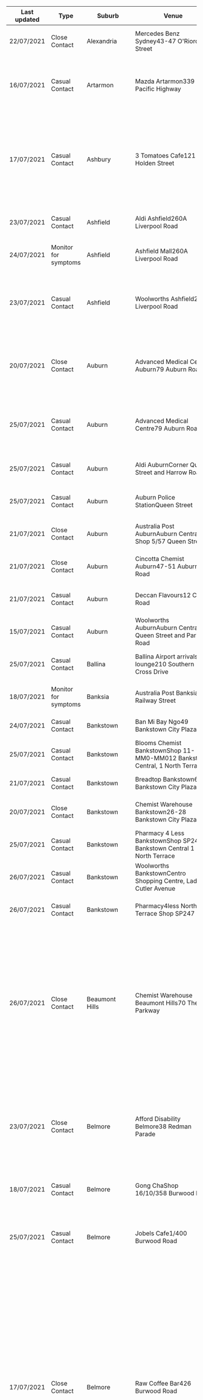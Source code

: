 | Last updated    | Type                 | Suburb          | Venue                     | Date and time of exposure                                    |
| --- | --- | --- | --- | --- |
| 22/07/2021      | Close Contact        | Alexandria      | Mercedes Benz Sydney43-47 O'Riordan Street | 11:25am to 11:50am on Wednesday 14 July 2021                 |
| 16/07/2021      | Casual Contact       | Artarmon        | Mazda Artarmon339 Pacific Highway | 8am to 9am on Thursday 15 July 20218am to 5:30am on Wednesday 14 July 2021 |
| 17/07/2021      | Casual Contact       | Ashbury         | 3 Tomatoes Cafe121 Holden Street | 7:20am to 7:35am on Wednesday 14 July 20217:15am to 7:30am on Tuesday 13 July 20216:50am to 7:05am on Monday 12 July 2021 |
| 23/07/2021      | Casual Contact       | Ashfield        | Aldi Ashfield260A Liverpool Road | 12:25pm to 12:55pm on Saturday 17 July 2021                  |
| 24/07/2021      | Monitor for symptoms | Ashfield        | Ashfield Mall260A Liverpool Road | 12:10pm to 1:25pm on Saturday 17 July 2021                   |
| 23/07/2021      | Casual Contact       | Ashfield        | Woolworths Ashfield260A Liverpool Road | 12:50pm to 1:15pm on Saturday 17 July 20219:15pm to 9:35pm on Thursday 15 July 2021 |
| 20/07/2021      | Close Contact        | Auburn          | Advanced Medical Centre Auburn79 Auburn Road | 2:30pm to 2:55pm on Thursday 15 July 20213:30pm to 3:55pm on Tuesday 13 July 2021 |
| 25/07/2021      | Casual Contact       | Auburn          | Advanced Medical Centre79 Auburn Road | 1:50pm to 2:50pm on Friday 16 July 20217:40pm to 7:55pm on Thursday 15 July 2021 |
| 25/07/2021      | Casual Contact       | Auburn          | Aldi AuburnCorner Queen Street and Harrow Road | 2:45pm to 3:45pm on Saturday 17 July 2021                    |
| 25/07/2021      | Casual Contact       | Auburn          | Auburn Police StationQueen Street | 4:40pm to 5:10pm on Wednesday 21 July 2021                   |
| 21/07/2021      | Close Contact        | Auburn          | Australia Post AuburnAuburn Central, Shop 5/57 Queen Street | 11:30am to 11:50am on Monday 12 July 2021                    |
| 21/07/2021      | Close Contact        | Auburn          | Cincotta Chemist Auburn47-51 Auburn Road | 11am to 12pm on Friday 16 July 2021                          |
| 21/07/2021      | Casual Contact       | Auburn          | Deccan Flavours12 Civic Road | 1:50pm to 1:55pm on Thursday 15 July 2021                    |
| 15/07/2021      | Casual Contact       | Auburn          | Woolworths AuburnAuburn Central, Queen Street and Park Road | 8:30pm to 9pm on Monday 12 July 2021                         |
| 25/07/2021      | Casual Contact       | Ballina         | Ballina Airport arrivals lounge210 Southern Cross Drive | 11:45am to 12pm on Wednesday 14 July 2021                    |
| 18/07/2021      | Monitor for symptoms | Banksia         | Australia Post Banksia18 Railway Street | 11:15am to 11:20am on Tuesday 13 July 2021                   |
| 24/07/2021      | Casual Contact       | Bankstown       | Ban Mi Bay Ngo49 Bankstown City Plaza | 7am to 4pm on Sunday 18 July 2021                            |
| 25/07/2021      | Casual Contact       | Bankstown       | Blooms Chemist BankstownShop 11-MM0-MM012 Bankstown Central, 1 North Terrace | 4:40pm to 4:45pm on Thursday 22 July 2021                    |
| 21/07/2021      | Casual Contact       | Bankstown       | Breadtop Bankstown66 Bankstown City Plaza | 6am to 3pm on Saturday 17 July 2021                          |
| 20/07/2021      | Close Contact        | Bankstown       | Chemist Warehouse Bankstown26-28 Bankstown City Plaza | 3:10pm to 3:20pm on Saturday 17 July 2021                    |
| 25/07/2021      | Casual Contact       | Bankstown       | Pharmacy 4 Less BankstownShop SP247 Bankstown Central 1 North Terrace | 12:30pm to 12:50pm on Friday 23 July 2021                    |
| 26/07/2021      | Casual Contact       | Bankstown       | Woolworths BankstownCentro Shopping Centre, Lady Cutler Avenue | 12:15pm to 12:40pm on Friday 23 July 2021                    |
| 26/07/2021      | Casual Contact       | Bankstown       | Pharmacy4less North Terrace Shop SP247 | 12:40pm to 12:50pm on Friday 23 July 2021                    |
| 26/07/2021      | Close Contact        | Beaumont Hills  | Chemist Warehouse Beaumont Hills70 The Parkway | 10:50am to 7:20pm on Friday 23 July 20212:30pm to 10:30pm on Thursday 22 July 20212:40pm to 10:40pm on Wednesday 21 July 20212:20pm to 10:50pm on Tuesday 20 July 202110:50am to 7:20pm on Monday 19 July 2021 |
| 23/07/2021      | Close Contact        | Belmore         | Afford Disability Belmore38 Redman Parade | All day on Thursday 22 July 2021All day on Wednesday 21 July 2021All day on Tuesday 20 July 2021All day on Monday 19 July 2021 |
| 18/07/2021      | Casual Contact       | Belmore         | Gong ChaShop 16/10/358 Burwood Road | 4:15pm to 4:30pm on Wednesday 14 July 2021                   |
| 25/07/2021      | Casual Contact       | Belmore         | Jobels Cafe1/400 Burwood Road | 11am to 11:30am on Thursday 22 July 202110am to 10:30am on Friday 16 July 2021 |
| 17/07/2021      | Close Contact        | Belmore         | Raw Coffee Bar426 Burwood Road | 5am to 3pm on Friday 16 July 20215am to 3pm on Thursday 15 July 20215am to 3pm on Wednesday 14 July 20215am to 3pm on Tuesday 13 July 20215am to 3pm on Monday 12 July 20215am to 3pm on Sunday 11 July 20215am to 3pm on Saturday 10 July 20215am to 3pm on Friday 9 July 20215am to 3pm on Thursday 8 July 20215am to 3pm on Wednesday 7 July 2021 |
| 23/07/2021      | Close Contact        | Belmore         | Rust BucketShop 21/335-337 Burwood | 11:05am to 11:25am on Saturday 17 July 2021                  |
| 21/07/2021      | Close Contact        | Belrose         | Ajmer's Indian Restuarant, Glenrose VillageGlenrose Village, 56-58 Glen Street | 5:30pm to 6pm on Thursday 15 July 2021                       |
| 23/07/2021      | Close Contact        | Belrose         | BWS GlenroseGlenrose Shopping Village, 56-58 Glen Street | 2pm to 10pm on Wednesday 21 July 2021                        |
| 20/07/2021      | Casual Contact       | Belrose         | Caltex Belrose60 Glen Street | 4:20pm to 4:40pm on Sunday 18 July 2021                      |
| 22/07/2021      | Casual Contact       | Belrose         | Glenrose Village Shopping Centre56-58 Glen Street | 6:50am to 2:30pm on Wednesday 21 July 20216:50am to 1:30pm on Tuesday 20 July 20215:55am to 4pm on Monday 19 July 20215:55am to 4:30pm on Sunday 18 July 20215:55am to 3:10pm on Saturday 17 July 20215:55am to 4:30pm on Friday 16 July 20217:30am to 9am on Thursday 15 July 20215:30pm to 6pm on Thursday 15 July 202110:30am to 11am on Wednesday 14 July 20218:10am to 8:20am on Tuesday 13 July 20218:30am to 8:40am on Saturday 10 July 2021 |
| 20/07/2021      | Close Contact        | Belrose         | Lawrence Dry Cleaners Glenrose VillageGlenrose Village, 56-58 Glen Street | 10:30am to 11am on Wednesday 14 July 2021                    |
| 21/07/2021      | Close Contact        | Belrose         | Taste Baguette Glenrose VillageGlenrose Village, 56-58 Glen Street | 11:30am to 11:45am on Sunday 18 July 202110:30am to 11am on Wednesday 14 July 20218:10am to 8:20am on Tuesday 13 July 2021 |
| 22/07/2021      | Close Contact        | Belrose         | Three Beans Cafe Glenrose VillageGlenrose Village, 56-58 Glen Street | 6:50am to 7am on Wednesday 21 July 20216:50am to 7am on Tuesday 20 July 20216:50am to 7am on Monday 19 July 20218:50am to 9:10am on Sunday 18 July 2021 |
| 22/07/2021      | Close Contact        | Belrose         | Woolworths Glenrose VillageGlenrose Village, 56-58 Glen Street | 7am to 1:30pm on Wednesday 21 July 20217am to 4pm on Tuesday 20 July 20215:55am to 6pm on Monday 19 July 20215:55am to 4:30pm on Sunday 18 July 20215:55am to 3:10pm on Saturday 17 July 20215:55am to 4:30pm on Friday 16 July 20217:30am to 9am on Thursday 15 July 202110:30am to 11am on Wednesday 14 July 20218:30am to 8:40am on Saturday 10 July 2021 |
| 23/07/2021      | Casual Contact       | Blacktown       | Blacktown Family Medical Centre1/117 Main Street | 4:30pm to 5pm on Tuesday 20 July 2021                        |
| 26/07/2021      | Casual Contact       | Blacktown       | Bunnings Warehouse Blacktown183 Reservoir Road | 10:15am to 11:15am on Thursday 15 July 2021                  |
| 13/07/2021      | Casual Contact       | Blacktown       | Cotton On BlacktownLevel 3 Westpoint Blacktown, 17 Patrick Street | 1pm to 1:10pm on Monday 12 July 2021                         |
| 13/07/2021      | Casual Contact       | Blacktown       | Cotton On Body BlacktownLevel 3 Westpoint Blacktown, 17 Patrick Street | 1:10pm to 1:20pm on Monday 12 July 2021                      |
| 13/07/2021      | Casual Contact       | Blacktown       | Espresso Warriors BlacktownLevel 3 Westpoint Blacktown, 17 Patrick Street | 1:10pm to 1:15pm on Monday 12 July 2021                      |
| 13/07/2021      | Casual Contact       | Blacktown       | Factorie BlacktownLevel 3 Westpoint Blacktown, 17 Patrick Street | 1:20pm to 1:30pm on Monday 12 July 2021                      |
| 21/07/2021      | Casual Contact       | Blacktown       | King of Kebabs3 St Martin Crescent | 3:30pm to 4pm on Tuesday 13 July 2021                        |
| 25/07/2021      | Casual Contact       | Blacktown       | Service NSW BlacktownBlacktown MegaCentre Shop B1, B2/14 St Martins Crescent | 12:15pm to 12:35pm on Wednesday 14 July 20213:20pm to 4:20pm on Monday 12 July 2021 |
| 13/07/2021      | Casual Contact       | Blacktown       | Subway BlacktownLevel 1 Westpoint Blacktown, 17 Patrick Street | 12:20pm to 12:35pm on Monday 12 July 2021                    |
| 13/07/2021      | Monitor for symptoms | Blacktown       | Westpoint Blacktown17 Patrick Sreeet | 12pm to 1:30pm on Monday 12 July 2021                        |
| 20/07/2021      | Casual Contact       | Bondi Junction  | 251 Oxford Street Bondi Junction (all floors outside of Harley Place Health)251 Oxford Street | 3:15pm to 4:15pm on Thursday 15 July 2021                    |
| 21/07/2021      | Close Contact        | Bondi Junction  | Australia Post Bondi JunctionEastgate Bondi Junction, 71-73 Spring Street | 12:55pm to 1:40pm on Thursday 15 July 2021                   |
| 16/07/2021      | Monitor for symptoms | Bondi Junction  | Chemist Warehouse Bondi Junction135 Oxford Street | 8am to 8:30am on Wednesday 14 July 20219:15am to 9:25am on Saturday 10 July 2021 |
| 14/07/2021      | Monitor for symptoms | Bondi Junction  | Coles Bondi EastgateEastgate Shopping Centre, Spring Street and Newland Street | 1pm to 1:35pm on Monday 12 July 20213:45pm to 4pm on Friday 9 July 20211pm to 1:30pm on Sunday 4 July 2021 |
| 16/07/2021      | Monitor for symptoms | Bondi Junction  | Coles Bondi WestfieldWestfield Bondi Junction, 500 Oxford Street | 8am to 8:30am on Wednesday 14 July 20211:40pm to 1:50pm on Saturday 10 July 202112:50pm to 1:10pm on Friday 9 July 2021 |
| 21/07/2021      | Casual Contact       | Bondi Junction  | Commonwealth Bank Bondi Junction197 Oxford Street | 1:45pm to 2:15PM on Thursday 15 July 2021                    |
| 20/07/2021      | Close Contact        | Bondi Junction  | Harley Place Health Bondi JunctionSuite 809, 251 Oxford Street | 3:15pm to 4:15pm on Thursday 15 July 2021                    |
| 22/07/2021      | Casual Contact       | Bonnyrigg       | Big W Bonnyrigg100 Bonnyrigg Avenue | 1:35pm to 3:45pm on Saturday 17 July 2021                    |
| 19/07/2021      | Casual Contact       | Bonnyrigg       | Bonnyrigg Plaza100 Bonnyrigg Avenue | 12pm to 12:30pm on Thursday 15 July 202110:15am to 10:30am on Wednesday 14 July 2021 |
| 21/07/2021      | Casual Contact       | Bonnyrigg       | Fruit World BonnyriggBonnyrigg Plaza, 100 Bonnyrigg Avenue | 2pm to 2:15pm on Saturday 17 July 202112:45pm to 2pm on Tuesday 13 July 2021 |
| 19/07/2021      | Casual Contact       | Bonnyrigg       | Priceline Pharmacy BonnyriggShop 20, Bonnyrigg Plaza, 100 Bonnyrigg Avenue | 12pm to 12:30pm on Thursday 15 July 202110:15am to 10:30am on Wednesday 14 July 20211pm to 2pm on Tuesday 13 July 2021 |
| 22/07/2021      | Casual Contact       | Bonnyrigg       | Woolworths BonnyriggBonnyrigg Plaza, 100 Bonnyrigg Avenue | 6pm to 6:45pm on Sunday 18 July 202110am to 10:30am on Monday 12 July 20217:30pm to 8:30pm on Monday 5 July 2021 |
| 20/07/2021      | Casual Contact       | Bonnyrigg Heights | BP BonnyriggCowpasture Road and North Liverpool Road | 6:20pm to 6:30pm on Thursday 15 July 2021                    |
| 18/07/2021      | Casual Contact       | Brookvale       | Edcon Steel Brookvale10A/9-13 Winbourne Rd Brookvale NSW 2100 | 1:15pm to 1:30pm on Wednesday 14 July 2021                   |
| 24/07/2021      | Casual Contact       | Budgewoi        | Stockade Meats75 Scenic Drive | 3:40pm to 4pm on Thursday 22 July 2021                       |
| 22/07/2021      | Casual Contact       | Burwood         | Coles Burwood Westfield100 Burwood Road | 11:45am to 12:20pm on Monday 19 July 2021                    |
| 24/07/2021      | Casual Contact       | Burwood         | Farmers Fresh100 Burwood Road | 12:30pm to 12:50pm on Monday 19 July 20211pm to 1:25pm on Sunday 18 July 2021 |
| 23/07/2021      | Close Contact        | Burwood         | Leaf Cafe Burwood WestfieldK39/100 Burwood Road | 12:15pm to 12:35pm on Monday 19 July 20211pm to 1:05pm on Sunday 18 July 2021 |
| 23/07/2021      | Close Contact        | Burwood         | Pharmacy 4 Less Burwood Westfield BurwoodWestfield Burwood, Shop 147/100 Burwood Road | 12:50pm to 1pm on Monday 19 July 2021                        |
| 25/07/2021      | Casual Contact       | Cabramatta      | BreadTop CabramattaShop 2/3 90 John Street | 8:45am to 8:55am on Saturday 17 July 2021                    |
| 14/07/2021      | Close Contact        | Cabramatta      | Cabramatta Medical and Dental Clinic201 Railway Parade | 10:30am to 11:30am on Tuesday 13 July 2021                   |
| 25/07/2021      | Casual Contact       | Cabramatta      | Tan Thuan Loi ButcheryDutton Lane | 10:20am to 10:30am on Saturday 17 July 2021                  |
| 14/07/2021      | Close Contact        | Cabramatta      | TrueScan Radiology59 Hill Street | 11am to 1pm on Tuesday 13 July 2021                          |
| 24/07/2021      | Close Contact        | Camperdown      | Chris O'Brien Lifehouse - 1st floor, blood collection area119-143 Missenden Road | 11:30am to 12pm on Tuesday 20 July 2021                      |
| 24/07/2021      | Close Contact        | Camperdown      | Chris O'Brien Lifehouse –  Ground floor, front hall and lift lobby119-143 Missenden Road | 1pm to 1:15pm on Tuesday 20 July 2021                        |
| 24/07/2021      | Close Contact        | Camperdown      | Chris O'Brien Lifehouse – 1st floor, Pharmacy and Day Therapy waiting room119-143 Missenden Road | 12:30pm to 1:10pm on Tuesday 20 July 2021                    |
| 24/07/2021      | Close Contact        | Camperdown      | Chris O'Brien Lifehouse – 1st floor, lift lobby119-143 Missenden Road | 11:50am to 12:10pm on Tuesday 20 July 2021                   |
| 24/07/2021      | Close Contact        | Camperdown      | Chris O'Brien Lifehouse – 2nd floor, Clinic C and D waiting room119-143 Missenden Road | 11:50am to 12:50pm on Tuesday 20 July 2021                   |
| 24/07/2021      | Close Contact        | Camperdown      | Chris O'Brien Lifehouse – Ground floor, front hall and lift lobby119-143 Missenden Road | 11:30am to 11:40am on Tuesday 20 July 2021                   |
| 23/07/2021      | Close Contact        | Campsie         | 85c Daily Cafe Campsie216 Beamish Street | 7:35am to 7:55am on Sunday 18 July 2021                      |
| 26/07/2021      | Close Contact        | Campsie         | 85c Daily Cafe Campsie216 Beamish Street | 1:25pm to 1:30pm on Monday 19 July 20212:30pm to 2:35pm on Sunday 18 July 2021 |
| 24/07/2021      | Casual Contact       | Campsie         | Big W CampsieCorner Amy and Evaline Street | 11:15am to 11:30am on Wednesday 14 July 2021                 |
| 21/07/2021      | Casual Contact       | Campsie         | Breadtop Campsie14-28 Amy Street | 7am to 2pm on Friday 16 July 2021                            |
| 24/07/2021      | Close Contact        | Campsie         | Campsie Centre public toilets (male and female)14-28 Amy Street | All day on Wednesday 21 July 2021All day on Tuesday 20 July 2021All day on Monday 19 July 2021All day on Sunday 18 July 2021All day on Saturday 17 July 2021All day on Friday 16 July 2021All day on Thursday 15 July 2021All day on Wednesday 14 July 2021 |
| 24/07/2021      | Close Contact        | Campsie         | Campsie Charcoal Chicken146 Beamish Street | 1:30pm to 1:45pm on Monday 19 July 2021                      |
| 23/07/2021      | Close Contact        | Campsie         | Campsie Family Medical Practice248 Beamish Street | 10am to 11am on Tuesday 20 July 2021                         |
| 24/07/2021      | Close Contact        | Campsie         | Campsie Growers Market20/14-28 Amy Street | 6am to 6pm on Tuesday 20 July 20215:30am to 6pm on Tuesday 20 July 20215:30am to 6pm on Monday 19 July 20215:30am to 6pm on Sunday 18 July 20215:30am to 6pm on Saturday 17 July 20215:30am to 6pm on Friday 16 July 2021 |
| 25/07/2021      | Close Contact        | Campsie         | Canterbury Late Night Pharmacy573 Canterbury Road | 7:40pm to 7:50pm on Thursday 22 July 2021                    |
| 23/07/2021      | Casual Contact       | Campsie         | Chemist Warehouse Campsie14 Amy Street | 11:35am to 11:55am on Wednesday 14 July 2021                 |
| 25/07/2021      | Casual Contact       | Campsie         | Cincotta Chemist Campsie157-159 Beamish Street | 3:45pm to 3:50pm on Thursday 22 July 2021                    |
| 25/07/2021      | Casual Contact       | Campsie         | Golden Territory Seafood Restaurant204 Beamish Sttreet | 1:25pm to 1:40pm on Monday 19 July 2021                      |
| 26/07/2021      | Close Contact        | Campsie         | Jin Mart 10 London Street | 1:50pm to 1:55pm on Monday 19 July 2021                      |
| 23/07/2021      | Close Contact        | Campsie         | Man Hing Chinese TakeawayCampsie Centre, 14-28 Amy Street | 11am to 11:10am on Tuesday 20 July 2021                      |
| 25/07/2021      | Close Contact        | Campsie         | Sunny Supermarket110 Clissold Parade | 1:45pm to 1:50pm on Tuesday 20 July 2021                     |
| 24/07/2021      | Close Contact        | Campsie         | T&L Best MeatsShop 4, Ground Floor, Campsie Centre, 14-28 Amy Street | All day on Wednesday 21 July 2021All day on Tuesday 20 July 2021All day on Monday 19 July 2021All day on Sunday 18 July 2021All day on Saturday 17 July 2021All day on Friday 16 July 2021All day on Thursday 15 July 2021All day on Wednesday 14 July 2021 |
| 24/07/2021      | Close Contact        | Campsie         | Tong Li Supermarket Campsie including Jia Jia ButcherShop 12/214 Campsie Centre, 12-48 Amy Street | 8:45am to 5pm on Tuesday 20 July 20219:40am to 5pm on Monday 19 July 20218:30am to 8pm on Sunday 18 July 20218:45am to 7:45pm on Saturday 17 July 20218:45am to 7:45pm on Friday 16 July 20218:45am to 7:45pm on Thursday 15 July 2021 |
| 24/07/2021      | Close Contact        | Campsie         | Westpac Campsie212-214 Beamish Street | 12:55pm to 1:30pm on Wednesday 21 July 2021                  |
| 23/07/2021      | Casual Contact       | Campsie         | Woolworths Campsie68-72 Evaline Street | 10am to 11am on Tuesday 20 July 20214:10pm to 4:30pm on Thursday 15 July 2021 |
| 24/07/2021      | Casual Contact       | Carnes Hill     | Carnes Hill MarketplaceKurrajong Road | 11:30am to 12:15pm on Thursday 22 July 2021                  |
| 23/07/2021      | Casual Contact       | Castle Hill     | Chemist Warehouse Castle Hill Super CentreHills Super Centre, 18 Victoria Avenue | 9:50am to 10:05am on Monday 19 July 2021                     |
| 14/07/2021      | Monitor for symptoms | Casula          | Chemist Warehouse Casula Crossroads Homemaker Centre, 15/5 Parkers Farm Place | 1:20pm to 1:30pm on Monday 12 July 2021                      |
| 25/07/2021      | Casual Contact       | Casula          | Chemist Warehouse CasulaCrossroads Homemaker Centre, 15/5 Parkers Farm Place | 4:20pm to 4:45pm on Monday 19 July 2021                      |
| 23/07/2021      | Casual Contact       | Casula          | Costco Fuel Casula20 Parkers Farm Place | 8:30am to 8:40am on Tuesday 20 July 2021                     |
| 16/07/2021      | Close Contact        | Casula          | Costco Wholesale CasulaCrossroads Homemaker Centre, 20 Parkers Farm Place | 11am to 11:45am on Thursday 15 July 20212pm to 4pm on Wednesday 7 July 202112:50pm to 4pm on Wednesday 7 July 202112pm (noon) to 1pm on Sunday 4 July 20217:50pm to 9pm on Tuesday 29 June 2021 |
| 24/07/2021      | Casual Contact       | Casula          | Priceline Pharmacy CasulaShop 38 Casula Mall, Kurrajong Road | 1pm to 1:20pm on Friday 23 July 2021                         |
| 21/07/2021      | Casual Contact       | Cecil Hills     | Mili and Co Cafe3/1 Lancaster Avenue | 10:30am to 11am on Friday 16 July 2021                       |
| 20/07/2021      | Casual Contact       | Cecil Hills     | Woolworths Cecil HillsCorner Sandringham Drive and Fedore Road | 10:30am to 11:30am on Saturday 17 July 20214:15pm to 5:15pm on Friday 16 July 2021 |
| 25/07/2021      | Casual Contact       | Charmhaven      | Bunnings Warehouse Lake HavenCorner Chelmsford Rpad and Pacific Highway | 12:25pm to 12:45pm on Saturday 24 July 20211:25pm to 1:45pm on Saturday 24 July 2021 |
| 25/07/2021      | Casual Contact       | Charmhaven      | HipPocket Workwear5/6 Botham Close | 12:45pm to 12:55pm on Saturday 24 July 2021                  |
| 16/07/2021      | Casual Contact       | Chatswood       | ANZ Chatswood382 Victoria Avenue | 12pm to 1pm on Wednesday 14 July 2021                        |
| 24/07/2021      | Casual Contact       | Chatswood       | Cherry Lane Cakes3/457 Victoria Avenue | 12:20pm to 12:30pm on Friday 16 July 2021                    |
| 17/07/2021      | Close Contact        | Chester Hill    | Aya Family Healthcare AfterhoursShop 21 Chester Square, 1 Leicester Street | 8:30pm to 9:20pm on Wednesday 14 July 2021                   |
| 24/07/2021      | Casual Contact       | Chester Hill    | Caltex-Woolworths Chester Hill35 Woodville Road | 9:20am to 9:40am on Sunday 18 July 2021                      |
| 20/07/2021      | Close Contact        | Chester Hill    | Woolworths Chester Hill Chester Square Shopping Centre, 1-13 Leicester Street | 4:45pm to 5:05pm on Thursday 15 July 2021                    |
| 25/07/2021      | Casual Contact       | Chester Hill    | Woolworths Chester HillChester Square Shopping Centre, 1-13 Leicester Street | 8:50am to 9am on Sunday 25 July 20216:15pm to 7:15pm on Friday 23 July 20218am to 4pm on Monday 19 July 20211:25pm to 8:30pm on Friday 16 July 2021 |
| 17/07/2021      | Close Contact        | Chinderah       | Truck stop at the Ampol service station (northbound) near Murwillumbah turnoff, including the truck drivers’ toilets, showers and lounge, and the food court112 Tweed Valley Way | 12am to 7:30am on Wednesday 14 July 20218:30pm to 11:59pm on Tuesday 13 July 2021 |
| 17/07/2021      | Casual Contact       | Clemton Park    | Coles Clemton Park60 Charlotte Street and Harp Street | 11:30am to 12pm on Monday 12 July 2021                       |
| 17/07/2021      | Casual Contact       | Clemton Park    | Priceline Pharmacy Clemton Park13/60 Charlotte Street | 11:45am to 12:10pm on Monday 12 July 2021                    |
| 21/07/2021      | Close Contact        | Coffs Harbour   | Hoey Moey90 Ocean Parade  | 3:55pm to 4:20pm on Thursday 15 July 2021                    |
| 17/07/2021      | Casual Contact       | Colyton         | Shell Urbanista Cafe and Convenience Colyton88-90 Great Western Highway | 6am to 6:20am on Tuesday 13 July 2021                        |
| 15/07/2021      | Casual Contact       | Condell Park    | Condell Park Discount Drug Store50 Simmat Avenue | 11:25am to 11:35am on Monday 12 July 2021                    |
| 13/07/2021      | Close Contact        | Condell Park    | IGA Condell ParkShop 1/63-77 Simmat Avenue | 8:55am to 9:10am on Monday 12 July 2021                      |
| 16/07/2021      | Monitor for symptoms | Coogee          | Maloneys Grocer Coogee214 Coogee Bay Road | 5:35pm to 6pm on Monday 12 July 2021                         |
| 16/07/2021      | Monitor for symptoms | Coogee          | Woolworths Metro CoogeeCoogee Bay Village, 184-196 Coogee Bay Road | 5:40pm to 6pm on Monday 12 July 2021                         |
| 18/07/2021      | Monitor for symptoms | Crows Nest      | Woolworths Crows Nest10 Falcon Street | 10:15am to 11:30am on Tuesday 13 July 202111:15am to 12:30pm on Saturday 10 July 2021 |
| 19/07/2021      | Casual Contact       | Crows Nest      | newsXpress Crows Nest25 Willoughby Road | 12:35pm to 12:45pm on Thursday 15 July 2021                  |
| 22/07/2021      | Close Contact        | Croydon Park    | BP Croydon Park236-240 Georges River Road | 4:50pm to 5:05pm on Friday 16 July 2021                      |
| 24/07/2021      | Casual Contact       | Croydon Park    | BP Croydon Park240 Georges River Road | 4:25pm to 4:35pm on Saturday 17 July 2021                    |
| 22/07/2021      | Close Contact        | Croydon Park    | Lebanese Bakery and International Food125 Georges River Road | 9:05am to 9:20am on Wednesday 14 July 2021                   |
| 21/07/2021      | Casual Contact       | Dapto           | 7-Eleven Dapto125 Princes Highway | 4:55pm to 5:05pm on Saturday 17 July 2021                    |
| 21/07/2021      | Casual Contact       | Dapto           | Coles Dapto MallPrinces Highway and Moombara Street | 1:50pm to 2:10pm on Wednesday 14 July 2021                   |
| 20/07/2021      | Casual Contact       | Dapto           | Priceline Pharmacy Dapto33-35 Princes Highway | 2:15pm to 2:45pm on Friday 16 July 2021                      |
| 21/07/2021      | Casual Contact       | Dapto           | Woolworths DaptoDapto Mall, Princes Highway and Moombara Street | 11:40am to 12pm on Thursday 15 July 2021                     |
| 23/07/2021      | Casual Contact       | Dee Why         | Chemist Warehouse Dee WhyDee Why Plaza, 20-22/26 Howard Avenue | 12pm to 12:30pm on Tuesday 20 July 2021                      |
| 19/07/2021      | Casual Contact       | Double Bay      | Romic Moore PropertyLevel 1, Suite 5, 9-11 Knox Street | 6am to 6pm on Thursday 15 July 20216am to 6pm on Wednesday 14 July 20216am to 6pm on Tuesday 13 July 2021 |
| 23/07/2021      | Casual Contact       | Double Bay      | Savoy Hotel41-45 Knox Street | All day on Friday 16 July 2021All day on Thursday 15 July 2021 |
| 17/07/2021      | Casual Contact       | Dulwich Hill    | IGA Dulwich Hill398-400 New Canterbury Road | 5:10pm to 5:25pm on Wednesday 14 July 20218:55am to 9:05am on Friday 9 July 2021 |
| 25/07/2021      | Casual Contact       | Eagle Vale      | BWS Bottle Shop Eagle ValeEagle Vale Marketplace, 180 Gould Road | 4:30pm to 4:45pm on Sunday 18 July 2021                      |
| 25/07/2021      | Casual Contact       | Eagle Vale      | Soul Patterson Chemist Eagle ValeEagle Vale Marketplace, 180 Gould Road | 4:10pm to 4:20pm on Sunday 18 July 2021                      |
| 25/07/2021      | Casual Contact       | Eagle Vale      | Steaming Mug CafeEagle Vale Marketplace, 180 Gould Road | 2:45pm to 2:50pm on Sunday 18 July 2021                      |
| 25/07/2021      | Casual Contact       | Eagle Vale      | Woolworths Eagle ValeEagle Vale Marketplace, 180 Gould Road | 3pm to 4pm on Sunday 18 July 2021                            |
| 23/07/2021      | Close Contact        | Earlwood        | Mr Liquor Earlwood197 William Street | 5:30pm to 5:40pm on Saturday 17 July 2021                    |
| 22/07/2021      | Casual Contact       | Eastern Creek   | Choice Pharmacy Eastern CreekT6 Eastern Creek Quarter, 179 Rooty Hill Road | 1:45pm to 2pm on Tuesday 13 July 2021                        |
| 25/07/2021      | Casual Contact       | Eastern Creek   | Red Rooster Eastern Creek218 Western Motorway | 12pm to 12:10pm on Wednesday 21 July 2021                    |
| 25/07/2021      | Casual Contact       | Eastern Creek   | Woolworths Eastern CreekEastern Creek Quarter Shopping Centre, 159 Rooty Hill Road | 1:45pm to 2:45pm on Sunday 18 July 20211:50pm to 2:10pm on Tuesday 13 July 2021 |
| 21/07/2021      | Close Contact        | Edensor Park    | La Vita Mediterranean Shop1/207-215 Edensor Road | 6:10pm to 6:30pm on Wednesday 14 July 2021                   |
| 25/07/2021      | Casual Contact       | Edmondson Park  | Oporto Edmondson Park2/1942 Camden Valley Way | 10:10pm to 10:30pm on Tuesday 20 July 2021                   |
| 25/07/2021      | Casual Contact       | Emerton         | Woolworths EmertonEmerton Village, 40 Jersey Road | 2:05pm to 2:55pm on Monday 19 July 20216:10pm to 7:10pm on Sunday 18 July 20214:25pm to 5:50pm on Friday 16 July 20213:15pm to 3:55pm on Thursday 15 July 202111am to 12:05pm on Monday 12 July 2021 |
| 24/07/2021      | Casual Contact       | Enfield         | IGA Enfield190-194 Liverpool Road | 11:45am to 12:05pm on Tuesday 20 July 20213:50pm to 4:05pm on Saturday 17 July 2021 |
| 15/07/2021      | Monitor for symptoms | Engadine        | Cincotta Chemist Engadine1097 Old Princes Highway | 12:25pm to 12:40pm on Monday 12 July 2021                    |
| 24/07/2021      | Close Contact        | Enmore          | Cincotta Chemist Enmore134-146 Enmore Road | 12:10pm to 12:25pm on Monday 19 July 2021                    |
| 24/07/2021      | Casual Contact       | Erskine Park    | Coles Ready Retail OperationsUnit 54/72 Templar Road | 1:50pm to 2:05pm on Wednesday 21 July 2021                   |
| 23/07/2021      | Casual Contact       | Fairfield       | Aldi FairfieldFairfield Forum, 8-36 Station Street | 2:15pm to 2:30pm on Tuesday 20 July 20214:50pm to 5:10pm on Monday 19 July 20213:15pm to 3:30pm on Friday 16 July 202110am to 10:15am on Sunday 11 July 202110am to 10:15am on Saturday 10 July 20212:15pm to 4:05pm on Saturday 10 July 20211:55pm to 2:15pm on Friday 9 July 202112:30pm to 12:50pm on Monday 5 July 2021 |
| 26/07/2021      | Casual Contact       | Fairfield       | Chemist Warehouse Fairfield8 Kenyon Street | 4pm to 4:20pm on Monday 19 July 20214:40pm to 5:30pm on Friday 16 July 20213pm to 3:15pm on Friday 16 July 20211:30pm to 2:30pm on Thursday 15 July 20212:45pm to 3:40pm on Wednesday 7 July 202112pm to 2pm on Monday 5 July 2021 |
| 24/07/2021      | Casual Contact       | Fairfield       | Coles FairfieldFairfield Forum, 8-36 Station Street | 11:15am to 11:40am on Thursday 22 July 20212pm to 2:15pm on Tuesday 20 July 20213pm to 3:15pm on Friday 16 July 202112:15pm to 12:35pm on Wednesday 14 July 202111:20am to 11:45am on Tuesday 13 July 20213:30pm to 3:45pm on Sunday 11 July 20216:55pm to 7:25pm on Sunday 11 July 20217:20pm to 7:35pm on Wednesday 7 July 20218:20pm to 8:30pm on Wednesday 7 July 202112:10pm to 12:30pm on Saturday 3 July 2021 |
| 23/07/2021      | Casual Contact       | Fairfield       | Commonwealth Bank FairfieldShop 12 Neeta City Shopping Centre | 1:10pm to 1:40pm on Tuesday 13 July 2021                     |
| 26/07/2021      | Casual Contact       | Fairfield       | Dannys Meat Market Butcher  Fairfield West Market Plaza – 8 Station Street | 4:30pm to 4:40pm on Thursday 22 July 2021                    |
| 18/07/2021      | Casual Contact       | Fairfield       | EB Games FairfieldShop G24 Neeta City, 1 Court Road | 3:30pm to 4:30pm on Friday 16 July 2021                      |
| 19/07/2021      | Casual Contact       | Fairfield       | Fairfield Forum Market1/64-72 Ware Street | 10am to 12pm on Friday 16 July 2021                          |
| 24/07/2021      | Casual Contact       | Fairfield       | Fairfield Forum PharmacyFairfield Forum, 8-36 Station Street | 11:30am to 12pm on Saturday 17 July 202111:45am to 11:50am on Tuesday 13 July 20211:45pm to 2:10pm on Monday 12 July 202110am to 10:30am on Saturday 10 July 20213:55pm to 4:10pm on Friday 9 July 20211:45pm to 2:05pm on Friday 9 July 202112pm to 5pm on Thursday 8 July 202110:45am to 12:15pm on Wednesday 7 July 2021 |
| 23/07/2021      | Casual Contact       | Fairfield       | Fairfield Fruitland13-15 Kenyon Street | 2:30pm to 2:45pm on Tuesday 20 July 202111:15am to 11:35am on Tuesday 20 July 2021 |
| 19/07/2021      | Close Contact        | Fairfield       | Free Choice FairfieldFairfield Forum, Shop 5 8/36 Station Street | 9am to 4pm on Saturday 17 July 2021                          |
| 24/07/2021      | Casual Contact       | Fairfield       | Freshness 4 Less82 Ware Street | 4:55pm to 5:05pm on Saturday 17 July 202112:15pm to 1:45pm on Monday 12 July 20214:25pm to 4:45pm on Sunday 11 July 2021 |
| 24/07/2021      | Casual Contact       | Fairfield       | FruitmaniaFairfield Forum, 8-36 Station Street | 11:30am to 11:45am on Thursday 22 July 202112:10pm to 1:15pm on Wednesday 14 July 20213pm to 4pm on Saturday 10 July 20214pm to 4:40pm on Friday 9 July 202112:20pm to 12:35pm on Friday 9 July 2021 |
| 19/07/2021      | Casual Contact       | Fairfield       | Metro Petroleum Fairfield82 Hamilton Road | 2:15pm to 2:25pm on Thursday 15 July 2021                    |
| 24/07/2021      | Casual Contact       | Fairfield       | Neeta City Shopping Centre54 Smart Street | 1:50pm to 2:05pm on Wednesday 21 July 2021                   |
| 23/07/2021      | Casual Contact       | Fairfield       | Ozie Spares6/181 Sackville Street | 2pm to 3pm on Friday 16 July 2021                            |
| 18/07/2021      | Casual Contact       | Fairfield       | Rugs 4 StyleShop 14B Fairfield Forum Shopping Centre, 8-36 Station Street | 11:15am to 11:25am on Tuesday 13 July 2021                   |
| 24/07/2021      | Casual Contact       | Fairfield       | Sinbad Market4/35 Spencer Street | 2pm to 2:10pm on Wednesday 21 July 202112:30pm to 1pm on Friday 16 July 202112pm to 2:30pm on Tuesday 13 July 2021 |
| 24/07/2021      | Casual Contact       | Fairfield       | Woolworths FairfieldNeeta City Shopping Centre, 1/29 Court Road | 10:45am to 11:15am on Tuesday 20 July 20212pm to 2:30pm on Friday 16 July 20213:30pm to 3:45pm on Friday 16 July 20211:10pm to 1:40pm on Wednesday 14 July 20211:45pm to 2:15pm on Monday 12 July 2021 |
| 15/07/2021      | Casual Contact       | Fairfield Heights | Boulevarde Pharmacy176 The Boulevarde | 10am to 11am on Tuesday 13 July 20216:45pm to 7:30pm on Monday 12 July 20219am to 10am on Saturday 10 July 2021 |
| 24/07/2021      | Casual Contact       | Fairfield Heights | Cellular King229 The Boulevarde | 10:45am to 10:55am on Monday 19 July 2021                    |
| 25/07/2021      | Casual Contact       | Fairfield Heights | Fairfield Heights News Agency251 The Boulevarde | 5:15pm to 5:25pm on Monday 19 July 2021                      |
| 15/07/2021      | Casual Contact       | Fairfield Heights | Fairfield Heights Pharmacy275 The Boulevarde | 4:30pm to 6pm on Monday 12 July 20215:30pm to 6pm on Tuesday 6 July 2021 |
| 23/07/2021      | Casual Contact       | Fairfield Heights | Shawarma Today145 The Boulevarde | 2:30pm to 3pm on Monday 19 July 2021                         |
| 26/07/2021      | Casual Contact       | Fairfield Heights | Woolworths Fairfield HeightsFairfield Heights Shopping Mall, 186 The Boulevarde | 2:30pm to 3pm on Friday 23 July 20217:30pm to 8pm on Friday 23 July 20211:40pm to 2pm on Thursday 22 July 202112:30pm to 12:40pm on Wednesday 21 July 20216pm to 6:45pm on Sunday 18 July 202112pm to 12:30pm on Saturday 17 July 20212:20pm to 3pm on Thursday 15 July 202111:40am to 12pm (noon) on Tuesday 13 July 20219pm to 9:30pm on Sunday 11 July 20218pm to 8:25pm on Sunday 11 July 20215:20pm to 6pm on Saturday 10 July 20219:35pm to 10pm on Saturday 10 July 202112:40pm to 12:55pm on Saturday 10 July 202111:10am to 11:40am on Friday 9 July 2021 |
| 23/07/2021      | Casual Contact       | Fairfield Heights | Yanni Al Basha176-186 The Boulevarde | 2pm to 2:10pm on Tuesday 20 July 2021                        |
| 26/07/2021      | Casual Contact       | Fairfield Heights  | Fruit Centre 2 209 The Boulevarde | 3pm to 3:10pm on Friday 23 July 2021                         |
| 16/07/2021      | Casual Contact       | Fairfield West  | Aldi Fairfield West370 Hamilton Road | 5:30pm to 6:30pm on Thursday 15 July 2021                    |
| 19/07/2021      | Casual Contact       | Fairfield West  | Coles Fairfield WestMarkey Plaza, 386 Hamilton Road | 3:30pm to 4:30pm on Thursday 15 July 202112:30pm to 1:30pm on Saturday 10 July 2021 |
| 26/07/2021      | Casual Contact       | Fairfield       | Woolworths Neeta City  1/29 Court Road | 1:20pm to 1:30pm on Thursday 22 July 2021                    |
| 21/07/2021      | Close Contact        | Fairy Meadow    | BP Truckstop Fairy Meadow224 Princes Highway Corner of Mount Ousley | 10am to 10:05am on Thursday 15 July 2021                     |
| 17/07/2021      | Casual Contact       | Faulconbridge   | Shell Coles Express Faulconbridge575-581 Great Western Highway | 12:55pm to 1:05pm on Wednesday 14 July 2021                  |
| 21/07/2021      | Casual Contact       | Glenfield       | Glenfield Community Shops72 Railway Parade | 8:10am to 8:25am on Wednesday 14 July 2021                   |
| 17/07/2021      | Close Contact        | Gordon          | Grindley Constructions25 Bushlands Avenue | 7am to 1:30pm on Wednesday 14 July 2021                      |
| 23/07/2021      | Close Contact        | Goulburn        | Bunnings Warehouse GoulburnCorner Hume Street and Ducks Lane | 12:30pm to 12:45pm on Tuesday 20 July 2021                   |
| 20/07/2021      | Close Contact        | Goulburn        | Coles Express Goulburn Big Merino1/3 Sowerby Street | 11:50am to 12pm on Friday 16 July 2021                       |
| 26/07/2021      | Casual Contact       | Granville       | Chemist Warehouse Granville58 South Street | 6pm to 6:30pm on Wednesday 21 July 2021                      |
| 23/07/2021      | Casual Contact       | Granville       | Woolworths Granville6 Louis Street | 4pm to 4:15pm on Saturday 17 July 20215:50pm to 6:20pm on Thursday 15 July 20214:50pm to 5:05pm on Thursday 15 July 202112:15pm to 12:25pm on Wednesday 14 July 20216:15pm to 7pm on Wednesday 7 July 2021 |
| 21/07/2021      | Casual Contact       | Green Valley    | Coles Green Valley187 Wilson Road | 4pm to 4:30pm on Friday 16 July 2021                         |
| 21/07/2021      | Casual Contact       | Green Valley    | Kim Ngoc GroceryShop 33-35 The Valley Plaza, 187 Wilson Road | 2:55pm to 3:15pm on Saturday 17 July 2021                    |
| 22/07/2021      | Close Contact        | Green Valley    | Pollas Market193 Wilson Road | 1pm to 5pm on Monday 19 July 2021                            |
| 21/07/2021      | Casual Contact       | Green Valley    | Priceline Pharmacy Green ValleyThe Valley Plaza, Shop 2, 189 Wilson Road | 2pm to 2:15pm on Saturday 17 July 2021                       |
| 21/07/2021      | Casual Contact       | Green Valley    | Simply ChickensThe Valley Plaza, Shop 2, 189 Wilson Road | 2:45pm to 3:20pm on Saturday 17 July 2021                    |
| 21/07/2021      | Casual Contact       | Green Valley    | The Valley Plaza187 Wilson Road | 1:45pm to 3:30pm on Saturday 17 July 20213:45pm to 4:20pm on Friday 16 July 2021 |
| 20/07/2021      | Casual Contact       | Green Valley    | Valley FreshThe Valley Plaza, 187 Wilson Road | 2:45pm to 3:20pm on Saturday 17 July 2021                    |
| 22/07/2021      | Casual Contact       | Green Valley    | Woolworths Green ValleyThe Valley Plaza, 187 Wilson Road | 2pm to 3pm on Saturday 17 July 20213:15pm to 3:45pm on Friday 16 July 202112pm to 1pm on Thursday 15 July 20216:45pm to 7:15pm on Thursday 15 July 202110am to 10:35am on Saturday 10 July 2021 |
| 18/07/2021      | Close Contact        | Greenacre       | Aussie Skips14 and 14 Bellfrog Street | All day on Thursday 15 July 2021All day on Wednesday 14 July 2021 |
| 15/07/2021      | Close Contact        | Greenacre       | D and M Excavations and Asphalting19 Bellfrog Street | All day on Wednesday 14 July 2021All day on Tuesday 13 July 2021All day on Monday 12 July 2021All day on Sunday 11 July 2021All day on Saturday 10 July 2021All day on Friday 9 July 2021All day on Thursday 8 July 2021All day on Wednesday 7 July 2021All day on Tuesday 6 July 2021All day on Monday 5 July 2021All day on Sunday 4 July 2021All day on Saturday 3 July 2021All day on Friday 2 July 2021All day on Thursday 1 July 2021 |
| 15/07/2021      | Close Contact        | Greenacre       | Hanson Concrete Australia18-20 Bellfrog Street | All day on Wednesday 14 July 2021All day on Tuesday 13 July 2021All day on Monday 12 July 2021All day on Sunday 11 July 2021All day on Saturday 10 July 2021All day on Friday 9 July 2021All day on Thursday 8 July 2021 |
| 14/07/2021      | Casual Contact       | Greenacre       | McDonalds Greenacre North74 Roberts Road | 2:30pm to 3pm on Monday 12 July 2021                         |
| 20/07/2021      | Close Contact        | Greenacre       | Royal Carwash Greenacre19 Hume Highway | 9am to 5:30pm on Friday 16 July 20219am to 5:30pm on Wednesday 14 July 20219am to 5:30pm on Tuesday 13 July 20219am to 5:30pm on Monday 12 July 20219am to 5:30pm on Sunday 11 July 20219am to 5:30pm on Saturday 10 July 2021 |
| 25/07/2021      | Casual Contact       | Greenfield Park | BP Greenfield ParkLot 1, Greenfield Park Road Corner Mimosa Road | 4:45pm to 5:15pm on Thursday 22 July 20215:10pm to 5:40pm on Tuesday 13 July 20215:10pm to 5:40pm on Tuesday 13 July 2021 |
| 24/07/2021      | Casual Contact       | Greenfield Park | Greenfield Park PharmacyShop 7 Greenfield Park Shopping Village, Greenfield Road | 3pm to 3:15pm on Wednesday 21 July 202111:45am to 12:15pm on Monday 12 July 2021 |
| 25/07/2021      | Casual Contact       | Greystanes      | APW Fuel Wentworthville449 Great Western Highway | 4pm to 5pm on Tuesday 13 July 2021                           |
| 23/07/2021      | Casual Contact       | Greystanes      | Chemist King Pharmacy665 Merrylands Road | 6:10pm to 6:20pm on Tuesday 20 July 2021                     |
| 26/07/2021      | Casual Contact       | Greystanes      | Woolworths GreystanesGreystanes Shopping Centre, 656 Merrylands Road | 12pm to 12:30pm on Thursday 22 July 20211pm to 2pm on Sunday 18 July 202111:25am to 12:25pm on Saturday 17 July 2021 |
| 23/07/2021      | Casual Contact       | Guildford       | Westpac Guildford301 Guildford Road | 9:55am to 10:20am on Wednesday 14 July 2021                  |
| 22/07/2021      | Casual Contact       | Harris Park     | Shri Refreshment Bar Harris Park53C Wigram Street | 6pm to 6:15pm on Wednesday 14 July 2021                      |
| 22/07/2021      | Casual Contact       | Haymarket       | Beijing Tong Ren Tang Haymarket18/61-79 Quay Streetr | 3:30pm to 4pm on Friday 16 July 2021                         |
| 25/07/2021      | Casual Contact       | Haymarket       | IGA Thai KeeMarket City, 9-13 Hay Street | 6pm to 7pm on Sunday 18 July 20214pm to 5pm on Saturday 17 July 2021 |
| 24/07/2021      | Monitor for symptoms | Haymarket       | IGA ThaiKeeMarket City, 9-13 Hay Street | 1:50pm to 2pm on Monday 19 July 2021                         |
| 22/07/2021      | Casual Contact       | Haymarket       | Tong Li Supermarket HaymarketShop 16-17, 61/79 Quay Street | 6pm to 7pm on Sunday 18 July 2021                            |
| 18/07/2021      | Monitor for symptoms | Homebush        | Sydney Markets250-318 Parramatta Road | 5am to 7:30am on Friday 16 July 2021                         |
| 19/07/2021      | Casual Contact       | Homebush West   | Paddys Market FlemingtonBuilding D/250-318 Parramatta Road | 5am to 7:30am on Friday 16 July 2021                         |
| 20/07/2021      | Casual Contact       | Hoxton Park     | Shell Coles Express Hoxton Park650-652 Hoxton Park Road | 11am to 11:20am on Wednesday 14 July 2021                    |
| 16/07/2021      | Monitor for symptoms | Hurstville      | Coles Hurstville Station225 Forest Road | 10:30pm to 11am on Wednesday 14 July 20213:25pm to 3:35pm on Tuesday 13 July 20213:35pm to 3:45pm on Monday 12 July 2021 |
| 17/07/2021      | Casual Contact       | Hurstville      | Coles Hurstville Westfield Level 1, Westfield Hurstville, Cross Street and Park Road | 10am to 3pm on Tuesday 13 July 202111:15am to 5:15pm on Sunday 11 July 202112pm to 12:30pm on Saturday 10 July 20218am to 5:15pm on Friday 9 July 20219:15am to 4pm on Thursday 8 July 20215am to 4pm on Wednesday 7 July 2021 |
| 18/07/2021      | Close Contact        | Hurstville      | Coles Hurstville WestfieldLevel 1, Westfield Hurstville, Cross Street and Park Road | 9:10am to 10am on Tuesday 13 July 20219:15am to 6:15pm on Monday 12 July 202112pm to 12:30pm on Saturday 10 July 2021 |
| 15/07/2021      | Monitor for symptoms | Hurstville      | Muffin Break HurstvilleWestfield Hurstville, Cross Street and Park Road | 9:45am to 9:55am on Tuesday 13 July 20219:45am to 9:55am on Monday 12 July 2021 |
| 24/07/2021      | Monitor for symptoms | Hurstville      | Soul Origin HurstvilleWestfield Hurstville, Park Road | 9:30am to 6pm on Friday 16 July 2021                         |
| 16/07/2021      | Monitor for symptoms | Hurstville      | Station MeatsWestfield Hurstville, 12/225 Forest Road | 10am to 10:20am on Wednesday 14 July 2021                    |
| 16/07/2021      | Monitor for symptoms | Hurstville      | Woolworths HurstvilleCorner Park and Cross Streets | 5:40pm to 6pm on Monday 12 July 2021                         |
| 17/07/2021      | Casual Contact       | Kareela         | Kareela GrocerShop T8 Kareela Village, Freya Street | 2:45pm to 6:45pm on Thursday 15 July 2021                    |
| 24/07/2021      | Close Contact        | Kellyville      | The Local Trade KellyvilleShop 34/90 Wrights Road | 7am to 5pm on Sunday 18 July 20217am to 5pm on Saturday 17 July 2021 |
| 24/07/2021      | Casual Contact       | Kellyville      | The Local TradeShop 34/90 Wrights Road | 7:35am to 7:50am on Wednesday 21 July 20219:15am to 9:30am on Monday 19 July 2021 |
| 17/07/2021      | Casual Contact       | Kingsford       | IGA Kingsford361 Anzac Parade | 11am to 11:30am on Thursday 15 July 2021                     |
| 16/07/2021      | Casual Contact       | Kingsford       | Randwick Oriental Anzac Parade500 Anzac Parade Kingsford | 5pm to 6pm on Monday 12 July 2021                            |
| 25/07/2021      | Casual Contact       | Kingsgrove      | Woolworths Kingsgrove1 Mashman Avenue | 5pm to 6pm on Monday 19 July 2021                            |
| 24/07/2021      | Casual Contact       | Kingswood       | Sinclair Automotive117 Great Western Highway | 8:35am to 8:40am on Tuesday 13 July 20214:20pm to 4:40pm on Tuesday 13 July 2021 |
| 23/07/2021      | Casual Contact       | Kirrawee        | Woolworths Kirrawee28-34 Flora Street | 3:45pm to 5:15pm on Tuesday 13 July 2021                     |
| 26/07/2021      | Casual Contact       | Kogarah         | Fardoulis Sweets and Nuts 129 Princes Highway | 12pm to 5:45pm on Friday 23 July 202112pm to 5:45pm on Thursday 22 July 202112pm to 5:45pm on Wednesday 21 July 2021 |
| 25/07/2021      | Casual Contact       | Lake Haven      | Coles Lake HavenLake Haven Drive | 10:15am to 10:25am on Saturday 24 July 2021                  |
| 25/07/2021      | Casual Contact       | Lake Haven      | Lake Haven Post Office121/43 Lake Haven Drive | 10:35am to 10:50am on Saturday 24 July 2021                  |
| 25/07/2021      | Casual Contact       | Lake Haven      | Lake Haven Shopping CentreLake Haven Drive and Goobarabah Avenue | 10:15am to 10:50am on Saturday 24 July 2021                  |
| 25/07/2021      | Casual Contact       | Lake Haven      | Priceline Pharmacy Lake HavenLake Haven Drive and Goobarabah Avenue | 10:20am to 10:40am on Saturday 24 July 2021                  |
| 25/07/2021      | Close Contact        | Lakemba         | A2Z Medical Centre: Vaccination Clinic96a Haldon Street | 11am to 12pm on Wednesday 21 July 2021                       |
| 23/07/2021      | Close Contact        | Lakemba         | Afghan Sufra Lakemba122 Haldon Street | 12pm to 1pm on Sunday 18 July 20212:50pm to 3:15pm on Saturday 17 July 20214:30pm to 4:50pm on Friday 16 July 2021 |
| 26/07/2021      | Close Contact        | Lakemba         | Ahmad Chami Butchery Shop 5, 60A The Boulevarde | 1pm to 2pm on Monday 19 July 2021                            |
| 19/07/2021      | Close Contact        | Lakemba         | Al Sultan Butchery130 Haldon Street | All day on Sunday 18 July 2021All day on Saturday 17 July 2021All day on Friday 16 July 2021All day on Thursday 15 July 2021All day on Wednesday 14 July 2021All day on Tuesday 13 July 2021All day on Monday 12 July 2021All day on Sunday 11 July 2021All day on Saturday 10 July 2021All day on Friday 9 July 2021 |
| 23/07/2021      | Casual Contact       | Lakemba         | Aldi Lakemba212-226 Haldon Street | 6:55pm to 7:15pm on Wednesday 14 July 2021                   |
| 26/07/2021      | Close Contact        | Lakemba         | BD Fresh Vegetable Grocery 2/52 Railway Parade | 10:40am to 11am on Monday 19 July 20219:20am to 11am on Sunday 18 July 20213pm to 3:15pm on Sunday 18 July 2021 |
| 13/07/2021      | Close Contact        | Lakemba         | BHC Medical Centre53 Railway Parade | 8:35am to 8:55am on Monday 12 July 2021                      |
| 22/07/2021      | Close Contact        | Lakemba         | Chemist Warehouse Lakemba105 Haldon Street | 3:10pm to 3:25pm on Monday 19 July 20214:20pm to 4:40pm on Saturday 17 July 2021 |
| 24/07/2021      | Close Contact        | Lakemba         | Darwich Halal Butchery77 Haldon Street | 11:30am to 11:35am on Tuesday 20 July 2021                   |
| 22/07/2021      | Close Contact        | Lakemba         | Exim Supermarket Lakemba70 Haldon Street | 8:50am to 9:10am on Monday 19 July 20212pm to 3pm on Monday 19 July 2021 |
| 26/07/2021      | Close Contact        | Lakemba         | Good Price Supermarket32 Haldon Street | 4pm to 4:15pm on Sunday 18 July 2021                         |
| 26/07/2021      | Close Contact        | Lakemba         | Haldon Street Medical Practice101-103 Haldon Street | 10am to 11am on Wednesday 21 July 20218:15am to 10:30am on Tuesday 20 July 20218:15am to 11am on Tuesday 20 July 20211:45pm to 2:40pm on Monday 19 July 20218:15am to 6:30pm on Monday 19 July 20213:50pm to 4:40pm on Sunday 18 July 20219am to 3pm on Sunday 18 July 20212:30pm to 4:30pm on Saturday 17 July 202112:30pm to 1:30pm on Wednesday 14 July 2021 |
| 22/07/2021      | Close Contact        | Lakemba         | Hamze Supermarket124 Haldon Street | 11:45am to 12pm on Saturday 17 July 2021                     |
| 20/07/2021      | Close Contact        | Lakemba         | Isra Medical Services Lakemba102a Haldon Street | 6pm to 6:30pm on Sunday 18 July 2021                         |
| 24/07/2021      | Close Contact        | Lakemba         | Oz Harvest Lakemba Hamper HubCorner of The Boulevarde and Croydon Street | 10:30am to 11:30am on Tuesday 20 July 2021                   |
| 23/07/2021      | Close Contact        | Lakemba         | Paradise Grocery117 Haldon Street | 12pm to 1pm on Sunday 18 July 20214:45pm to 5:05pm on Sunday 11 July 2021 |
| 23/07/2021      | Close Contact        | Lakemba         | Pharmacy 4 Less Lakemba10/49 The Boulevarde | 5:30pm to 6:30pm on Sunday 18 July 2021                      |
| 21/07/2021      | Close Contact        | Lakemba         | Street Gear Lakemba108 Haldon Street | 3pm to 5pm on Friday 16 July 2021                            |
| 22/07/2021      | Close Contact        | Lakemba         | Traboulsi Bakery43 The Boulevarde | 3:30pm to 3:45pm on Monday 19 July 2021                      |
| 20/07/2021      | Close Contact        | Lakemba         | United Medical Centre Lakemba116 Haldon Street | 3:30pm to 4pm on Thursday 15 July 2021                       |
| 23/07/2021      | Close Contact        | Lakemba         | Westpac Lakemba78-80 Haldon Street | 12:20pm to 1:45pm on Wednesday 21 July 2021                  |
| 25/07/2021      | Casual Contact       | Lakemba         | Woolworths Lakemba2/26 Haldon Street | 10:30am to 11am on Thursday 22 July 20219:40pm to 9:55pm on Thursday 15 July 20215pm to 5:25pm on Wednesday 14 July 20214:35pm to 4:55pm on Tuesday 13 July 2021 |
| 26/07/2021      | Casual Contact       | Lalor Park      | Lalor Park Hot Bread Shop 28 Freeman Street | 11:05am to 11:15am on Sunday 18 July 2021                    |
| 16/07/2021      | Casual Contact       | Leppington      | Chemist Warehouse Emerald HillsEmerald Hills Shopping Village, 5 Emerald Hills Boulevade | 4:20pm to 4:30pm on Monday 12 July 20215pm to 5:15pm on Monday 12 July 2021 |
| 16/07/2021      | Casual Contact       | Leppington      | Woolworths Emerald HillsEmerald Hills Shopping Village, 5 Emerald Hills Boulevade | 3pm to 3:45pm on Wednesday 14 July 2021                      |
| 18/07/2021      | Monitor for symptoms | Little Bay      | The Green OliveShop 3/1-9 Pine Avenue | 8am to 8:10am on Thursday 15 July 2021                       |
| 23/07/2021      | Casual Contact       | Liverpool       | Aldi Liverpool Plaza165-191 Macquarie Street | 6:30pm to 7pm on Wednesday 21 July 2021                      |
| 24/07/2021      | Casual Contact       | Liverpool       | Aldi Liverpool82 Hoxton Park Road | 6:30pm to 7pm on Wednesday 21 July 20216:05pm to 6:10pm on Tuesday 13 July 20219:15am to 9:45am on Monday 12 July 2021 |
| 23/07/2021      | Casual Contact       | Liverpool       | BankWest LiverpoolWestfield Liverpool, Shop 179/80 Macquarie Street | 10am to 10:10am on Wednesday 21 July 2021                    |
| 24/07/2021      | Casual Contact       | Liverpool       | Chemist Warehouse Liverpool235-243 Macquarie Street | 10:50am to 11:15am on Thursday 22 July 202111am to 12pm on Tuesday 20 July 202110:15am to 10:45am on Saturday 17 July 2021 |
| 21/07/2021      | Casual Contact       | Liverpool       | Chemist Warehouse The Grove Liverpool18 Orange Grove Road | 5:20pm to 5:25pm on Saturday 17 July 2021                    |
| 21/07/2021      | Casual Contact       | Liverpool       | Coles LiverpoolWestfield Liverpool, Corner of Northumberland Street and Elizabeth Street | 4:10pm to 4:25pm on Sunday 18 July 2021                      |
| 21/07/2021      | Casual Contact       | Liverpool       | Freechoice Liverpool267 Biggie Street | 5pm to 5:30pm on Friday 16 July 2021                         |
| 23/07/2021      | Casual Contact       | Liverpool       | Oliver Brown LiverpoolLevel 2, Westfield Liverpool, Macquarie Street | 9:50am to 10:05am on Wednesday 21 July 20219:15am to 9:30am on Tuesday 20 July 2021 |
| 23/07/2021      | Casual Contact       | Liverpool       | Pep's Auto Spares176 Hoxton Park Road | 12pm to 12:15pm on Tuesday 20 July 202112pm to 12:15pm on Monday 19 July 202112pm to 12:15pm on Sunday 18 July 2021 |
| 16/07/2021      | Close Contact        | Liverpool       | Service NSW LiverpoolShop R19/2–18 Orange Grove Road | 10am to 10:30am on Monday 12 July 2021                       |
| 23/07/2021      | Casual Contact       | Liverpool       | Shell Liverpool104-106 Elizabeth Drive | 10pm to 10:30pm on Tuesday 20 July 2021                      |
| 18/07/2021      | Casual Contact       | Liverpool       | The Grove Homemakers Centre2-18 Orange Grove Road | 10am to 10:20am on Monday 12 July 2021                       |
| 25/07/2021      | Casual Contact       | Macquarie Fields | Cincotta Chemist Macquarie Fields80 Saywell Road | 9:15am to 9:20am on Tuesday 20 July 2021                     |
| 24/07/2021      | Casual Contact       | Macquarie Park  | Macquarie Park Vaccination Centre18 Eastern Road | 6:50pm to 8:30pm on Friday 16 July 2021                      |
| 24/07/2021      | Casual Contact       | Marrickville    | Chemist Warehouse Marrickville3/258 Illawarra Road | 3:15pm to 3:35pm on Thursday 15 July 2021                    |
| 22/07/2021      | Close Contact        | Marrickville    | Durable Kitchens FactoryUnit E4 20-28 Carrington Road | 7:30am to 7pm on Friday 16 July 20218:55am to 7pm on Thursday 15 July 20219:55am to 4pm on Wednesday 14 July 20217:30am to 4pm on Tuesday 13 July 2021 |
| 24/07/2021      | Casual Contact       | Marrickville    | Woolworths MarrickvilleMarrickville Metro, 34 Victoria Road | 2:25pm to 2:35pm on Wednesday 14 July 2021                   |
| 18/07/2021      | Casual Contact       | Marsden Park    | IKEA Marsden Park 1 Hollinsworth Road | 8am to 4pm on Tuesday 13 July 2021                           |
| 17/07/2021      | Close Contact        | Marsden Park    | IKEA Marsden Park1 Hollinsworth Road | 12pm to 7:30pm on Monday 12 July 2021                        |
| 23/07/2021      | Close Contact        | Marulan         | KFC Marulan20 Hume Highway | 1:30pm to 1:50pm on Tuesday 20 July 2021                     |
| 23/07/2021      | Close Contact        | Marulan         | KFC Marulan20 Hume Highway | 1:30pm to 1:50pm on Tuesday 20 July 2021                     |
| 26/07/2021      | Close Contact        | Mascot          | DHL Express 3 Keith Smith Avenue | 12am to 2:30am on Monday 19 July 202112:45pm to 9pm on Monday 19 July 20216:15pm to 12pm on Sunday 18 July 2021 |
| 21/07/2021      | Casual Contact       | Mascot          | Flower Power Mascot - excluding landscape section84A Wentworth Avenue | 8:30am to 11:30am on Saturday 17 July 2021                   |
| 21/07/2021      | Close Contact        | Mascot          | Flower Power Mascot - landscape section84A Wentworth Avenue | 8:30am to 11:30am on Saturday 17 July 2021                   |
| 20/07/2021      | Close Contact        | Merrylands      | Agha Juice2 Memorial Avenue | 8pm to 9pm on Thursday 15 July 2021                          |
| 21/07/2021      | Close Contact        | Merrylands      | Cincotta Chemist Merrylands185 Merrylands Road | 8pm to 9pm on Thursday 15 July 2021                          |
| 21/07/2021      | Casual Contact       | Merrylands      | Hilltop Fruit Market51 Coleman Street | 12pm to 1pm on Friday 16 July 2021                           |
| 18/07/2021      | Close Contact        | Merrylands      | Kabab Al Hojat2/254 Pitt Street | 6:45pm to 7:15pm on Tuesday 13 July 2021                     |
| 25/07/2021      | Casual Contact       | Merrylands      | Kabul House186A Merrylands Road | 12:30pm to 12:50pm on Tuesday 13 July 2021                   |
| 21/07/2021      | Casual Contact       | Merrylands      | Kmart Merrylands1 McFarlane Street | 7:40pm to 7:55pm on Tuesday 13 July 2021                     |
| 21/07/2021      | Casual Contact       | Merrylands      | LJ Hooker Merrylands237 Pitt Street | 1pm to 1:10pm on Wednesday 14 July 2021                      |
| 26/07/2021      | Casual Contact       | Merrylands      | National Australia Bank Merrylands52 McFarlane Street | 9:30am to 10:30am on Tuesday 20 July 2021                    |
| 20/07/2021      | Casual Contact       | Merrylands      | Priceline Pharmacy MerrylandsStockland Merrylands, Shop 1090 McFarlane Street | 2:50pm to 3:15pm on Thursday 15 July 20211pm to 2pm on Monday 12 July 2021 |
| 21/07/2021      | Close Contact        | Merrylands      | Star City SupermarketMerrylands Road | 12:45pm to 2:15pm on Thursday 15 July 20215:30pm to 7pm on Wednesday 14 July 20215:30pm to 7pm on Tuesday 13 July 20216:45pm to 7pm on Monday 12 July 2021 |
| 15/07/2021      | Monitor for symptoms | Merrylands      | Stockland Merrylands Shopping Centre1 Pitt Street | 2pm to 3:30pm on Monday 12 July 20212pm to 4pm on Saturday 10 July 2021 |
| 23/07/2021      | Casual Contact       | Merrylands      | Triple 333 Medical Centre 333 Merrylands Road | 11:45am to 12:15pm on Tuesday 20 July 2021                   |
| 24/07/2021      | Close Contact        | Merrylands      | Triple 333 Medical Centre333 Merrylands Road | 11:10am to 11:45am on Tuesday 20 July 2021                   |
| 17/07/2021      | Casual Contact       | Merrylands      | Woolworths Merrylands209 Pitt Street | 12pm to 12:15pm on Wednesday 14 July 20217pm to 7:15pm on Monday 12 July 20212:15pm to 3:45pm on Saturday 10 July 2021 |
| 16/07/2021      | Casual Contact       | Miller          | Aldi MillerMiller Central, 90 Cartwright Avenue | 11:45am to 12pm on Thursday 15 July 202112pm to 12:30pm on Monday 12 July 2021 |
| 15/07/2021      | Casual Contact       | Miller          | Blooms The Chemist MillerMiller Central, 90 Cartwright Avenue | 12:30pm to 1:30pm on Monday 12 July 2021                     |
| 24/07/2021      | Casual Contact       | Miller          | Woolworths MillerMiller Community Shopping Centre, Cartwright Avenue | 10am to 10:45am on Thursday 22 July 2021                     |
| 21/07/2021      | Casual Contact       | Milperra        | Amcal Pharmacy Milperra6 Bullecourt Avenue | 12pm to 12:15pm on Friday 16 July 2021                       |
| 21/07/2021      | Casual Contact       | Milperra        | Milperra Newsagency6 Bullecourt Avenue | 12pm to 12:15pm on Friday 16 July 2021                       |
| 23/07/2021      | Casual Contact       | Mittagong       | Mittagong Cakes & Pies12B Bowral Road | 6:30am to 8am on Wednesday 21 July 2021                      |
| 23/07/2021      | Casual Contact       | Mittagong       | Station Coffee House12 Bowral Road | 6:30am to 8am on Wednesday 21 July 2021                      |
| 25/07/2021      | Casual Contact       | Moore Park      | Moore Park Golf ClubCleveland Street | 8:45am to 12am on Wednesday 21 July 20219am to 12pm on Tuesday 20 July 2021 |
| 26/07/2021      | Casual Contact       | Mount Druitt    | Coles Mount DruittWestfield Mount Druitt, Luxford Road and Carlisle Avenue | 8am to 9am on Friday 16 July 20211:25pm to 2pm on Tuesday 13 July 20218:20am to 9:20am on Monday 12 July 2021 |
| 24/07/2021      | Casual Contact       | Mount Druitt    | Kmart Mount Druitt49 Carlisle Avenue | 6:55pm to 7:20pm on Thursday 15 July 2021                    |
| 24/07/2021      | Casual Contact       | Mount Druitt    | MD ImagingWestfield, Shop MB2, Cnr Luxford and Carlisle Avenue | 4:15pm to 4:45pm on Monday 12 July 20219:30am to 10:10am on Saturday 10 July 2021 |
| 25/07/2021      | Casual Contact       | Mount Lewis     | Sea Sweet Patisserie Mount Lewis177 Wattle Street | 8:55am to 9:05am on Thursday 15 July 2021                    |
| 21/07/2021      | Close Contact        | North Parramatta | Pet Barn North Parramatta561-565 Church Street | 3:40pm to 4pm on Saturday 17 July 2021                       |
| 15/07/2021      | Casual Contact       | Northbridge     | Ritual Coffee Traders160 Sailors Bay Road | 8:30am to 9am on Monday 12 July 2021                         |
| 23/07/2021      | Casual Contact       | Oatley          | Kobito Sushi1/93 Mulga Road | 1:35pm to 1:45pm on Thursday 15 July 2021                    |
| 25/07/2021      | Casual Contact       | Old Toongabbie  | IGA Old Toongabbie56 Fitzwilliam Road | 12:20pm to 12:40pm on Friday 23 July 2021                    |
| 20/07/2021      | Close Contact        | Orange          | CTC Orange NorthNorth Orange Shopping Centre, shop 8/9 Telopea Way | 1:50pm to 2pm on Saturday 17 July 2021                       |
| 20/07/2021      | Close Contact        | Orange          | EG Fuelco Australia Orange1 Hanrahan Place | 5:45pm to 6pm on Saturday 17 July 2021                       |
| 20/07/2021      | Close Contact        | Orange          | Officeworks Orange179/181 Byng Street | 4:35pm to 5:05pm on Saturday 17 July 2021                    |
| 20/07/2021      | Close Contact        | Orange          | Pizza Hut Orange33 Bathurst Road | 4:55pm to 5:05pm on Saturday 17 July 2021                    |
| 20/07/2021      | Close Contact        | Orange          | Woolworths North OrangeNorth Orange Shopping Centre, 9 Telopea Way | 1:20pm to 1:50pm on Saturday 17 July 20213pm to 3:30pm on Friday 16 July 2021 |
| 25/07/2021      | Close Contact        | Padstow         | Thai Elephant19A Faraday Road | 7:45pm to 7:55pm on Saturday 17 July 2021                    |
| 21/07/2021      | Casual Contact       | Parramatta      | Bartelli Cafe1/2-12 Macquarie Street | 12pm to 12:30pm on Friday 16 July 2021                       |
| 20/07/2021      | Casual Contact       | Parramatta      | Chemist Warehouse Parramatta 202 Church Street | 5pm to 5:45pm on Friday 16 July 202110:30am to 11:30am on Thursday 15 July 2021 |
| 21/07/2021      | Close Contact        | Parramatta      | Chemist Warehouse Parramatta WestfieldShop M11B, 159-175 Church Street | 1:35pm to 1:55pm on Saturday 17 July 2021                    |
| 22/07/2021      | Close Contact        | Parramatta      | Chemist Warehouse Parramatta202 Church Street | 3:45pm to 12am (midnight) on Monday 19 July 2021             |
| 25/07/2021      | Casual Contact       | Parramatta      | Romeos IGA Food Hall Parramatta37-39 George Street | 8:40am to 8:45am on Monday 19 July 2021                      |
| 22/07/2021      | Casual Contact       | Parramatta      | Shell Coles Express Parramatta88 Victoria Road | 4:30pm to 5pm on Wednesday 14 July 2021                      |
| 20/07/2021      | Casual Contact       | Parramatta      | Skye Suites Apartments (Residential section that shares the foyer with hotel section)30 Hunter Street | 12am (midnight) to 5:30pm on Saturday 17 July 2021All day on Friday 16 July 2021All day on Thursday 15 July 20216:30pm to 12am (midnight) on Wednesday 14 July 2021 |
| 18/07/2021      | Monitor for symptoms | Parramatta      | Skye Suites Apartments - Residential Section30 Hunter Street | 12am (midnight) to 8:30pm on Saturday 17 July 2021All day on Friday 16 July 2021All day on Thursday 15 July 20215pm to 12am (midnight) on Wednesday 14 July 2021 |
| 25/07/2021      | Close Contact        | Parramatta      | Threefold Pastry404/12 Darcy Street | 10am to 3pm on Friday 16 July 2021                           |
| 25/07/2021      | Casual Contact       | Parramatta      | Threefold Pastry404/12 Darcy Street | 12:30pm to 1pm on Thursday 15 July 2021                      |
| 25/07/2021      | Casual Contact       | Pemulwuy        | Woolworths PemulwuyGreystanes Road and Butu Wargun Drive | 7pm to 8pm on Saturday 17 July 20216:50pm to 7:30pm on Friday 16 July 20216:30pm to 7:30pm on Thursday 15 July 2021 |
| 25/07/2021      | Casual Contact       | Pendle Hill     | 7-Eleven Pendle Hill217 Wentworth Avenue (Corner Bungaree Road) | 6:15pm to 6:45pm on Wednesday 14 July 2021                   |
| 25/07/2021      | Casual Contact       | Pendle Hill     | Mirunas Super Take Away - Sri Lankan Restaurant 150A Pendle Way | 9am to 9:30am on Friday 16 July 20211pm to 1:30pm on Thursday 15 July 202112:30pm to 1pm on Wednesday 14 July 2021 |
| 25/07/2021      | Close Contact        | Pendle Hill     | Mirunas Super Take Away - Sri Lankan Restaurant150A Pendle Way | 5:20pm to 5:25pm on Tuesday 20 July 2021                     |
| 18/07/2021      | Close Contact        | Pendle Hill     | Pendle Hill Medical Centre113A Pendle Way | 9am to 9:30am on Friday 16 July 2021                         |
| 25/07/2021      | Close Contact        | Pendle Hill     | Pendle Hill Seafood Market5 Joyce Street | 9am to 7:30pm on Sunday 18 July 20219am to 7:30pm on Saturday 17 July 20219am to 7:30pm on Friday 16 July 2021 |
| 25/07/2021      | Casual Contact       | Pendle Hill     | Rajah Supermarket115 Pendle Way | 3pm to 3:15pm on Monday 19 July 2021                         |
| 21/07/2021      | Casual Contact       | Penrith         | Bunnings North Penrith2169 Castlereagh Road | 3:35pm to 3:45pm on Sunday 18 July 20215:15pm to 5:35pm on Sunday 18 July 2021 |
| 23/07/2021      | Casual Contact       | Pheasants Nest  | Caltex Pheasants Nest (Southbound)Southbound, Hume Highway | 7:45am to 7:55am on Tuesday 20 July 2021                     |
| 24/07/2021      | Casual Contact       | Plumpton        | Big W PlumptonCnr Hyatts and Jersey Road | 6:20pm to 6:50pm on Thursday 15 July 2021                    |
| 23/07/2021      | Casual Contact       | Plumpton        | Terry White Chemmart PlumptonShop 20 Plumpton Marketplace | 7:35pm to 7:55pm on Tuesday 13 July 2021                     |
| 25/07/2021      | Casual Contact       | Potts Point     | Woolworths Potts PointIcon Building, 81 Macleay Street | 2:05pm to 3:05pm on Wednesday 21 July 20216:30pm to 7:05pm on Sunday 18 July 20218:20am to 8:50am on Friday 16 July 20215:40pm to 6:50pm on Thursday 15 July 2021 |
| 17/07/2021      | Casual Contact       | Prairiewood     | 7-Eleven Prairiewood485-487 Smithfield Road | 7:45am to 7:50am on Tuesday 13 July 20218:50am to 9:25am on Monday 12 July 2021 |
| 16/07/2021      | Monitor for symptoms | Prestons        | McDonalds Cartwright2 Lyn Parade | 10:50pm to 11pm on Tuesday 13 July 2021                      |
| 24/07/2021      | Casual Contact       | Prospect        | Woolworths ProspectCnr Flushcombe Road and Myrtle Street | 2:20pm to 3:45pm on Thursday 15 July 202111:10am to 12pm on Monday 12 July 2021 |
| 14/07/2021      | Casual Contact       | Punchbowl       | Ampol Foodary Punchbowl1285-1289 Canterbury Road and Duncan St | 4:20pm to 4:35pm on Monday 12 July 2021                      |
| 21/07/2021      | Close Contact        | Punchbowl       | Central Pharmacy Punchbowl695-697 Punchbowl Road | 5pm to 5:30pm on Friday 16 July 2021                         |
| 21/07/2021      | Close Contact        | Punchbowl       | INDOmarket Punchbowl250 The Boulevarde | 9:30am to 9:50am on Saturday 17 July 2021                    |
| 25/07/2021      | Close Contact        | Punchbowl       | Metro Petroleum Punchbowl998 Punchbowl Road | 5:30pm to 6:30pm on Thursday 22 July 2021                    |
| 18/07/2021      | Close Contact        | Raglan          | BP Truckstop Raglan39 Sydney Road | 7pm to 7:30pm on Friday 16 July 20217:15pm to 7:45pm on Thursday 15 July 20217pm to 7:45pm on Wednesday 14 July 20217pm to 7:30pm on Tuesday 13 July 2021 |
| 24/07/2021      | Casual Contact       | Revesby         | Manoush on Queen100B Queen Street | 7:45am to 9:15am on Friday 16 July 20217:45am to 9:15am on Thursday 15 July 20217:45am to 9:15am on Wednesday 14 July 20217:45am to 9:15am on Tuesday 13 July 20217:45am to 9:15am on Monday 12 July 2021 |
| 21/07/2021      | Casual Contact       | Revesby         | McDonalds Revesby2 The River Road | 9:15am to 9:30am on Friday 16 July 20218:45am to 9am on Thursday 15 July 202110:45am to 11am on Thursday 15 July 20213:15pm to 3:30pm on Thursday 15 July 2021 |
| 16/07/2021      | Monitor for symptoms | Revesby         | Metro Petroleum Revesby10-12 Milperra Road | 5:30pm to 5:40pm on Tuesday 13 July 2021                     |
| 15/07/2021      | Casual Contact       | Revesby         | Terry White Chemist RevesbyShop 16/19-29 Marco Avenue | 10:05am to 10:10am on Wednesday 14 July 2021                 |
| 23/07/2021      | Casual Contact       | Revesby         | Western Union Revesby64 Beaconsfield Street | 10am to 11am on Sunday 18 July 2021                          |
| 23/07/2021      | Casual Contact       | Revesby         | Woolworths Revesby60 Marco Avenue | 1pm to 1:30pm on Sunday 18 July 2021                         |
| 18/07/2021      | Monitor for symptoms | Riverwood       | Aldi Riverwood247/253 Belmore Road | 10:45am to 10:55am on Monday 12 July 20217:45pm to 7:50pm on Sunday 11 July 2021 |
| 15/07/2021      | Monitor for symptoms | Riverwood       | Galluzzos ChemistShop 11, 14/247 Belmore Road | 10:50am to 11am on Monday 12 July 2021                       |
| 24/07/2021      | Monitor for symptoms | Riverwood       | Woolworths Riverwood Riverwood Plaza, 247 Belmore Road | 7pm to 7:15pm on Monday 19 July 20216:30pm to 6:40pm on Friday 16 July 20212:30pm to 2:45pm on Wednesday 14 July 20213:30pm to 4:10pm on Friday 9 July 2021 |
| 15/07/2021      | Casual Contact       | Riverwood       | Woolworths RiverwoodRiverwood Plaza, 247 Belmore Road | 10:55am to 11:10am on Monday 12 July 202112pm to 12:30pm on Wednesday 7 July 202110:45am to 12:15pm on Monday 5 July 2021 |
| 17/07/2021      | Casual Contact       | Rooty Hill      | PharmaSave Rooty HillShop 1/3, 52 Rooty Hill Road North | 1:20pm to 1:25pm on Wednesday 14 July 2021                   |
| 17/07/2021      | Casual Contact       | Rooty Hill      | Rooty Hill Supermarket Butchery29 Rooty Hill Road North | 1pm to 1:15pm on Wednesday 14 July 2021                      |
| 19/07/2021      | Casual Contact       | Rose Bay        | Coles Rose Bay694 Old South Head Road | 6pm to 7pm on Tuesday 13 July 2021                           |
| 14/07/2021      | Close Contact        | Rosebery        | Ampol Foodary Rosebery321 Gardeners Road | 2:30pm to 2:45pm on Monday 12 July 2021                      |
| 14/07/2021      | Casual Contact       | Rosebery        | Valentino Place residential apartment complex1, 5, 9 Rothschild Avenue, 2, 4, 6, Spring Street and 2, 4 Stedman Street | All day on Monday 12 July 2021All day on Sunday 11 July 2021All day on Saturday 10 July 2021All day on Friday 9 July 2021All day on Thursday 8 July 2021 |
| 18/07/2021      | Casual Contact       | Rosebery        | Woolworths Metro Rosebery32 Confectioners Way | 8:30am to 9:40am on Sunday 11 July 2021                      |
| 22/07/2021      | Casual Contact       | Roselands       | Aldi RoselandsRoselands Shopping Centre, 14 Roselands Avenue | 10am to 11am on Saturday 17 July 2021                        |
| 18/07/2021      | Casual Contact       | Roselands       | Coles RoselandsRoselands Shopping Centre, 24 Roselands Drive | 7:10pm to 7:30pm on Tuesday 13 July 20213:15pm to 4:05pm on Wednesday 7 July 202110:30am to 11am on Monday 5 July 20217:15am to 7:45am on Saturday 3 July 202110:30am to 11am on Thursday 1 July 202110:30am to 11am on Wednesday 30 June 20214:45pm to 5:45pm on Wednesday 30 June 20217:45am to 7:50am on Wednesday 30 June 2021 |
| 18/07/2021      | Casual Contact       | Roselands       | Kmart RoselandsRoselands Shopping Centre, 24 Roselands Drive | 6:30pm to 7pm on Tuesday 13 July 20215:30pm to 5:45pm on Sunday 11 July 202110:45am to 11:15am on Saturday 3 July 20214:35pm to 4:50pm on Tuesday 29 June 2021 |
| 22/07/2021      | Casual Contact       | Roselands       | PentonziRoselands Shopping Centre, Roselands Drive | 11am to 11:10am on Saturday 17 July 2021                     |
| 24/07/2021      | Close Contact        | Roselands       | Priceline Pharmacy RoselandsShop L25 Lower Ground Floor Roselands Shopping Centre, Roselands Drive | 3:40pm to 4pm on Tuesday 20 July 2021                        |
| 25/07/2021      | Casual Contact       | San Remo        | Charmhaven NewsagencyNorthlakes Shopping Centre, 15/17 Pacific Highway | 9:40am to 9:50am on Sunday 25 July 2021                      |
| 25/07/2021      | Casual Contact       | San Remo        | Coles Liquor San RemoNorthlakes Shopping Centre, 17-21 Pacific Highway | 1pm to 1:15pm on Saturday 24 July 20212:50pm to 3:05pm on Friday 23 July 2021 |
| 25/07/2021      | Casual Contact       | San Remo        | Coles San RemoNorthlakes Shopping Centre, 17-21 Pacific Highway | 9:45am to 10:15am on Sunday 25 July 20212:35pm to 2:50pm on Friday 23 July 20212:05pm to 2:20pm on Wednesday 21 July 2021 |
| 25/07/2021      | Casual Contact       | San Remo        | Northlakes Shopping Centre17-21 Pacific Highway | 9:40am to 10:15am on Sunday 25 July 20211pm to 1:15pm on Saturday 24 July 20212:20pm to 3:05pm on Friday 23 July 202111:05am to 11:30am on Thursday 22 July 20211:55pm to 2:20pm on Wednesday 21 July 2021 |
| 25/07/2021      | Casual Contact       | San Remo        | Priceline Pharmacy San RemoNorthlakes Shopping Centre, 17-21 Pacific Highway | 2:20pm to 2:40pm on Friday 23 July 202111am to 11:30am on Thursday 22 July 2021 |
| 25/07/2021      | Casual Contact       | San Remo        | Singletons Butchery San RemoNorthlakes Shopping Centre, 17-21 Pacific Highway | 1:55pm to 2:05pm on Wednesday 21 July 2021                   |
| 15/07/2021      | Close Contact        | Seven Hills     | Alpha Medical CentreShop 69/224 Prospect Highway | 8am to 5pm on Wednesday 14 July 20218am to 5pm on Tuesday 13 July 20212:15pm to 4:30pm on Monday 12 July 2021 |
| 16/07/2021      | Casual Contact       | Seven Hills     | Anvil Lunchshop8 Anvil Road | 9:25am to 9:35am on Monday 12 July 202112:25pm to 12:35pm on Monday 12 July 202110:05am to 10:10am on Friday 9 July 20219:10am to 9:20am on Thursday 8 July 20219:25am to 9:35am on Thursday 1 July 2021 |
| 16/07/2021      | Close Contact        | Seven Hills     | Better Health PharmacySeven Hills Plaza, Shop 70, 224 Prospect Highway | 2:45pm to 3:15pm on Tuesday 13 July 20214pm to 4:30pm on Monday 12 July 202111:15am to 12am on Sunday 11 July 2021 |
| 19/07/2021      | Casual Contact       | Seven Hills     | Donut King Seven HillsShop 9 Centro Seven Hills, Corner Prospect Highway and Federal Road | 7am to 5pm on Thursday 15 July 20217am to 4pm on Wednesday 14 July 20217am to 4pm on Tuesday 13 July 20217am to 4pm on Monday 12 July 2021 |
| 25/07/2021      | Casual Contact       | Seven Hills     | Thai Spice224 Prospect Highway | 2:10pm to 2:30pm on Monday 12 July 2021                      |
| 26/07/2021      | Casual Contact       | Seven Hills     | Woolworths Seven Hills Plaza224 Prospect Highway | 8:20am to 8:45am on Sunday 18 July 20219:30am to 10:30am on Saturday 17 July 20213:25pm to 5pm on Thursday 15 July 20212pm to 3:30pm on Thursday 15 July 2021 |
| 25/07/2021      | Close Contact        | Seven Hills     | newsXpress Seven HillsSeven Hills Plaza, Shop 38A/224 Prospect Highway | 4:15pm to 4:25pm on Monday 19 July 2021                      |
| 26/07/2021      | Casual Contact       | Silverwater     | Flowers for everyone 2/17 Fisher Street | 2:55pm to 3pm on Friday 16 July 2021                         |
| 19/07/2021      | Casual Contact       | Smithfield      | 7-Eleven Smithfield320 Polding Street | 7:20am to 7:45am on Friday 16 July 2021                      |
| 22/07/2021      | Close Contact        | Smithfield      | All Parts Auto Smithfield18 Little Street | 8:15am to 9:15am on Wednesday 14 July 2021                   |
| 25/07/2021      | Casual Contact       | Smithfield      | Bunnings SmithfieldCorner Cumberland Highway and Sturt Street | 6:45am to 10:30am on Tuesday 20 July 2021                    |
| 15/07/2021      | Casual Contact       | Smithfield      | Speedway Petrol Station Smithfield26-28 Cumberland Highway | 11:45am to 12pm (noon) on Tuesday 13 July 2021               |
| 15/07/2021      | Casual Contact       | Smithfield      | VIP Auto Repair1/3 Victoria Street | 11:20am to 1:30pm on Tuesday 13 July 2021                    |
| 18/07/2021      | Close Contact        | South Bowenfels | Shell Coles Express LithgowLot 1 Great Western Highway (corner of Magpie Hollow Road) | 6:20am to 6:40am on Friday 16 July 2021                      |
| 23/07/2021      | Casual Contact       | South Windsor   | Messina Pizza and PastaShop 3, 518 George Street | 3:45pm to 8:30pm on Monday 19 July 20213:30pm to 9pm on Sunday 18 July 20213:30pm to 9pm on Saturday 17 July 2021 |
| 13/07/2021      | Casual Contact       | St Ives         | Oscars ChargrillSt Ives Shopping Village, 166 Mona Vale Road | 5:20pm to 5:45pm on Monday 12 July 2021                      |
| 13/07/2021      | Monitor for symptoms | St Ives         | St Ives Shopping Village166 Mona Vale Road | 5:20pm to 6pm on Monday 12 July 20216pm to 7pm on Friday 9 July 2021 |
| 24/07/2021      | Casual Contact       | St Leonards     | Tradelink Artarmon Trade6 Frederick Street | 6:30am to 7am on Friday 16 July 2021                         |
| 26/07/2021      | Casual Contact       | St Marys        | Astley Pharmacy and Mobility Mamre Road | 5:25pm to 5:35pm on Sunday 18 July 202111am to 11:15am on Wednesday 14 July 2021 |
| 20/07/2021      | Close Contact        | St Peters       | MW Toolbox St Peters578 Princes Highway | 2:15pm to 3:30pm on Wednesday 14 July 2021                   |
| 21/07/2021      | Casual Contact       | St Peters       | Procycles St Peters140 Princes Highway | 12pm to 12:20pm on Thursday 15 July 2021                     |
| 25/07/2021      | Close Contact        | Strathfield     | Commonwealth Bank Strathfield38/40 The Boulevarde | 2:50pm to 4:30pm on Tuesday 20 July 2021                     |
| 25/07/2021      | Close Contact        | Strathfield     | Oporto StrathfieldStrathfield Plaza, 31/11 The Boulevard | 3:30pm to 3:40pm on Tuesday 20 July 2021                     |
| 24/07/2021      | Casual Contact       | Strathfield     | Toast N Grind Strathfield60-62 Mosely Street | 5:40am to 5:50am on Wednesday 14 July 2021                   |
| 14/07/2021      | Monitor for symptoms | Sutherland      | Priceline Pharmacy Sutherland764 Old Princes Highway | 3:40pm to 4pm on Monday 12 July 2021                         |
| 18/07/2021      | Monitor for symptoms | Sydney          | Blanchfield Nicholls Family and Private AdvisoryLevel 4/137 Bathurst Street | 9am to 4pm on Tuesday 13 July 20219:30am to 11am on Monday 12 July 2021 |
| 25/07/2021      | Close Contact        | Sydney          | Cafe 10235 Jones Street   | 11:05am to 11:20am on Friday 16 July 2021                    |
| 15/07/2021      | Monitor for symptoms | Sydney          | Cafe de Casablanca137/139 Bathurst Street | 1pm to 3pm on Tuesday 13 July 2021                           |
| 16/07/2021      | Monitor for symptoms | Sydney          | Priceline Pharmacy Sydney (Elizabeth Street)227 Elizabeth Street | 9:25am to 9:35am on Monday 12 July 2021                      |
| 24/07/2021      | Monitor for symptoms | Sydney          | Priceline Pharmacy Sydney (George Street)413 George Street | 2:35pm to 2:45pm on Monday 19 July 2021                      |
| 20/07/2021      | Close Contact        | Sydney          | Swift Recovery Agency401/83 York Street | All day on Friday 16 July 2021All day on Thursday 15 July 2021All day on Wednesday 14 July 2021 |
| 21/07/2021      | Casual Contact       | Sydney Olympic Park | Conservatorium at Sydney Olympic Park9 Murray Rose Avenue | 7:20am to 7:35am on Friday 16 July 20217:20am to 7:35am on Thursday 15 July 20217:20am to 7:35am on Wednesday 14 July 2021 |
| 23/07/2021      | Casual Contact       | Tahmoor         | Subway TahmoorShops 5 and 6, Tahmoor Town Centre, Corner Rememberance Drive and Thirlmere Street | 12:10pm to 12:25pm on Tuesday 20 July 2021                   |
| 23/07/2021      | Casual Contact       | Tahmoor         | Woolworths TahmoorCorner Rememberance Drive and Thirlmere Way | 12pm to 12:30pm on Tuesday 20 July 2021                      |
| 18/07/2021      | Casual Contact       | Thornleigh      | TLE Electrical4/35E Sefton Road | 9:30am to 10am on Thursday 15 July 2021                      |
| 16/07/2021      | Casual Contact       | Thornton        | 7-Eleven Thornton1 Weakleys Drive | 12:05pm to 12:11pm on Tuesday 13 July 2021                   |
| 25/07/2021      | Casual Contact       | Toongabbie      | Commonwealth Bank ToongabbieCorner of Toongabbie Road and Aurelia Street | 10:45am to 11am on Friday 16 July 2021                       |
| 24/07/2021      | Casual Contact       | Toongabbie      | Pharmacy Nutrition Warehouse Toongabbie56 Aurelia Street | 5pm to 5:45pm on Monday 19 July 20218:45am to 9:30am on Saturday 17 July 2021 |
| 25/07/2021      | Casual Contact       | Toongabbie      | Woolworths Toongabbie17-19 Aureilia Street | 10:55am to 11:20am on Tuesday 20 July 20215:50pm to 6:15pm on Wednesday 14 July 2021 |
| 25/07/2021      | Close Contact        | Toukley         | HR Block Toukley1 /266 Main Road | 1:40pm to 2:15pm on Friday 23 July 2021                      |
| 24/07/2021      | Casual Contact       | Tregear         | IGA Tregear155-161 Aurora Drive | 3:05pm to 3:25pm on Saturday 17 July 2021                    |
| 25/07/2021      | Casual Contact       | Tuggerah        | Coles TuggerahWestfield Tuggerah, 50 Wyong Road | 12:30pm to 1pm on Friday 23 July 2021                        |
| 25/07/2021      | Casual Contact       | Tuggerah        | Dan Murphys TuggerahWestfield Tuggerah, 50 Wyong Road | 12:20pm to 12:30pm on Friday 23 July 2021                    |
| 25/07/2021      | Casual Contact       | Tuggerah        | Smokemart TuggerahWestfield Tuggerah, 50 Wyong Road | 12:25pm to 12:30pm on Friday 23 July 2021                    |
| 25/07/2021      | Casual Contact       | Tuggerah        | Westfield Tuggerah (Coles side)50 Wyong Road | 12:20pm to 1pm on Friday 23 July 2021                        |
| 23/07/2021      | Close Contact        | Ultimo          | MicrosecondsC2.14/22-36 Mountain Street | 1pm to 1:30pm on Monday 19 July 2021                         |
| 18/07/2021      | Casual Contact       | Villawood       | McDonalds Villawood794-796 Woodville Road | 4pm to 8:30pm on Tuesday 13 July 202110am to 2:30pm on Sunday 11 July 2021 |
| 19/07/2021      | Casual Contact       | Wakeley         | IGA WakeleyLomond Street and Bulls Road | 6pm to 7:15pm on Tuesday 13 July 20215pm to 5:45pm on Friday 9 July 2021 |
| 20/07/2021      | Casual Contact       | Wallsend        | Coles Express Wallsend15 Thomas Street | 2:45pm to 3pm on Saturday 17 July 2021                       |
| 25/07/2021      | Casual Contact       | Wentworthville  | Dan Murphy's WentworthvilleCorner Great Western Highway and Florence Street | 11:30am to 12:30pm on Saturday 17 July 2021                  |
| 21/07/2021      | Casual Contact       | Wentworthville  | McDonalds Wentworthville441 Great Western Highway | 12pm to 1pm on Friday 16 July 2021                           |
| 18/07/2021      | Casual Contact       | Wentworthville  | Officeworks Wentworthville323 Great Western Highway | 11:15am to 12:20pm on Tuesday 13 July 2021                   |
| 26/07/2021      | Casual Contact       | Werrington      | 7-Eleven Werrington 122 Dunheved Road | 12:50pm to 1:10pm on Wednesday 14 July 2021                  |
| 21/07/2021      | Casual Contact       | Werrington      | Red Rooster WerringtonDunheved Road and Lavin Crescent | 1:50pm to 2:05pm on Wednesday 14 July 20211:50pm to 2:05pm on Wednesday 14 July 2021 |
| 23/07/2021      | Casual Contact       | West Hoxton     | Campisi Continental Butchery1/218 Fifteenth Avenue | 1:15pm to 1:30pm on Tuesday 20 July 2021                     |
| 21/07/2021      | Casual Contact       | West Pennant Hills | 7-Eleven West Pennant Hills552 Pennant Hills Road | 6:30am to 6:40am on Thursday 15 July 2021                    |
| 24/07/2021      | Casual Contact       | Westmead        | Speedway Petrol Station Westmead67-69 Hawkesbury Road | 9pm to 9:05pm on Monday 19 July 2021                         |
| 25/07/2021      | Casual Contact       | Wetherill Park  | Big W Wetherill ParkStockland Wetherill Park, 561-583 Polding Street | 1:45pm to 1:55pm on Saturday 17 July 20211:30pm to 2:30pm on Friday 16 July 2021 |
| 24/07/2021      | Casual Contact       | Wetherill Park  | Chemistworks Wetherill ParkStockland Wetherill Park, 561-583 Polding Street | 2:40pm to 3:05pm on Wednesday 21 July 20213pm to 3:30pm on Thursday 15 July 20212:15pm to 2:30pm on Thursday 15 July 20218pm to 8:15pm on Wednesday 14 July 20212:45pm to 3:45pm on Saturday 10 July 202111:30am to 12:15pm on Monday 5 July 20215:30pm to 6:30pm on Sunday 4 July 2021 |
| 24/07/2021      | Casual Contact       | Wetherill Park  | Coles Wetherill ParkStockland Wetherill Park, 561-583 Polding Street | 11:50am to 12:40pm on Thursday 22 July 20213:45pm to 3:55pm on Sunday 18 July 20215:45pm to 6:15pm on Friday 16 July 2021 |
| 19/07/2021      | Casual Contact       | Wetherill Park  | JB HiFi Wetherill ParkStockland Wetherill Park, 561-583 Polding Street | 2:45pm to 3:10pm on Thursday 15 July 2021                    |
| 24/07/2021      | Casual Contact       | Wetherill Park  | Kmart Wetherill ParkWetherill Park Shopping Centre, 561-583 Polding Street | 3:45pm to 4:30pm on Monday 12 July 2021                      |
| 17/07/2021      | Casual Contact       | Wetherill Park  | Officeworks Wetherill ParkGreenway Supacenta, The Horsley Drive | 5:35pm to 5:40pm on Monday 12 July 20212:45pm to 3:15pm on Thursday 8 July 2021 |
| 19/07/2021      | Casual Contact       | Wetherill Park  | Optus Wetherill ParkStockland Wetherill Park, 561-583 Polding Street | 2:30pm to 3:10pm on Thursday 15 July 2021                    |
| 24/07/2021      | Casual Contact       | Wetherill Park  | Trims Fresh FruitStockland Wetherill Park, Polding Street | 2:40pm to 3:10pm on Saturday 17 July 2021                    |
| 19/07/2021      | Casual Contact       | Wetherill Park  | Vodafone Wetherill ParkStockland Wetherill Park, 561-583 Polding Street | 2:40pm to 3pm on Thursday 15 July 2021                       |
| 24/07/2021      | Casual Contact       | Wetherill Park  | Woolworths Wetherill ParkStockland Wetherill Park, 561-583 Polding Street | 11:40am to 12:05pm on Thursday 22 July 20213:55pm to 4:05pm on Sunday 18 July 20212pm to 2:40pm on Saturday 17 July 20218:30am to 5:45pm on Monday 12 July 20211pm to 2pm on Saturday 10 July 202112pm to 12:35pm on Saturday 10 July 20214:15pm to 5:15pm on Saturday 10 July 20213pm to 3:15pm on Friday 9 July 2021 |
| 20/07/2021      | Close Contact        | Wiley Park      | Pharmasave Wiley ParkShop 1, 299 Lakemba Street | 9am to 9:20am on Monday 12 July 2021                         |
| 23/07/2021      | Casual Contact       | Wolli Creek     | Junction Espresso BarShop 9/5 Brodie Spark Drive | 10am to 10:10am on Sunday 18 July 2021                       |
| 21/07/2021      | Casual Contact       | Wollongong      | Bubbleberry Yoghurt Wollongong78 Market Street | 6pm to 6:05pm on Saturday 17 July 2021                       |
| 21/07/2021      | Close Contact        | Wollongong      | Wollongong Dermatologist193 Church Street | 9:30am to 11am on Thursday 15 July 2021                      |
| 23/07/2021      | Casual Contact       | Wollongong      | Woolworths Wollongong63 Burelli Street | 4:30pm to 6pm on Monday 19 July 2021                         |

